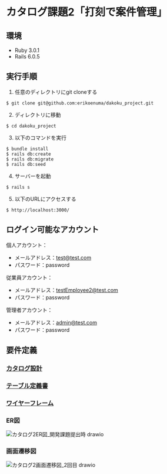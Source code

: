 # カタログ課題2「打刻で案件管理」

## 環境
* Ruby 3.0.1
* Rails 6.0.5

## 実行手順
1. 任意のディレクトリにgit cloneする
```
$ git clone git@github.com:erikoenuma/dakoku_project.git
```
2. ディレクトリに移動
```
$ cd dakoku_project
```
3. 以下のコマンドを実行
```
$ bundle install
$ rails db:create
$ rails db:migrate
$ rails db:seed
```
4. サーバーを起動
```
$ rails s
```
5. 以下のURLにアクセスする
```
$ http://localhost:3000/
```

## ログイン可能なアカウント
個人アカウント：
- メールアドレス：test@test.com
- パスワード：password

従業員アカウント：
- メールアドレス：testEmployee2@test.com
- パスワード：password

管理者アカウント：
- メールアドレス：admin@test.com
- パスワード：password

## 要件定義

### [カタログ設計](https://docs.google.com/spreadsheets/d/1X9biLodq88xI_kWUQlw4QINlmHMK2u5UvoU7gSW4pW8/edit?usp=sharing)
### [テーブル定義書](https://docs.google.com/spreadsheets/d/1X9biLodq88xI_kWUQlw4QINlmHMK2u5UvoU7gSW4pW8/edit?usp=sharing)
### [ワイヤーフレーム](https://viewer.diagrams.net/?tags=%7B%7D&highlight=0000ff&edit=_blank&layers=1&nav=1&title=%E3%82%AB%E3%82%BF%E3%83%AD%E3%82%B0%E8%AA%B2%E9%A1%8C2%E3%83%AF%E3%82%A4%E3%83%A4%E3%83%BC%E3%83%95%E3%83%AC%E3%83%BC%E3%83%A0.drawio#R7L1bd%2BO4lTb8a7RW%2BsJcxJHApeTDZCadN%2F11MjOd3MxS2aoqpV2WW3alq%2FLrPwA8A5sUJJEQJcHdSUsUTdF8Hmzs856R2y%2Ff%2FmO7fP38583T6nmG06dvM3I3w5hIxtR%2F9JHv%2BRGWYpIf%2BbRdP%2BXHUH3gr%2Bt%2Fr4qDaXH06%2Fpp9dY68X2zeX5fv7YPPm5eXlaP761jy%2B1283v7tI%2Bb5%2Fa3vi4%2FrZwDf31cPrtH%2F3f99P45PypwVh%2F%2F42r96XP5zYjL%2FJMvy%2FLk4i95%2B7x82vzeOETuZ%2BR2u9m856%2B%2BfLtdPeunVz6X%2FPceOj6tbmy7enn3%2BYU%2FfUSPX%2Fj%2FfRXv%2F%2B83%2BpfH5Ye%2FvHy8Ka7yr%2BXz1%2BIPLm72%2FXv5BH7%2FvH5f%2FfV1%2Bajf%2F65gnpHF5%2Fcvz%2BodUi8%2Frp%2BfbzfPm616%2F7J5USct3Dsrv2a1fV99axwq7vQ%2FVpsvq%2Fftd3VK8SmVROS%2FUxDnBiNaPMjfGziUNPncwECmBemWBfafqsvXj0e9KJ7QHk8Lu0%2Frns%2BEnEkyu2czIWaLxew%2Bm0lqXqjjd7O5%2B0TVM3hvP8S39%2B3m15X1GIEnu3xef3pRbx%2FVk12p4wv9RNeKrfPigy%2Frpyf9NQsIte3m68vTSv%2BBqb785uW9WG%2BYjoeadFFDGECNpCOBRhzQUjkjc5ZOHxeWDoMLQ4K0cUGCubgQCJcKrMGBEbtlz%2Brlaa6FeP2kG%2BB0Pjak6bz6tn7%2FpfhMv%2F67fp2kEhXv7741Prz73njz02q7Vn%2BhxjE%2F9qL%2B2l%2BKLzVvWtfSB%2BqLmXffm%2B%2Fsy3Xi%2Bbb5un1c7RbW78vtp9X77vNWT62tzWVHA3oGIF8e266el%2B%2Frf7U3RIgNxTf8tFmrv6wmH8ksoYAybnEq%2F9OLX2zuYfa1KLavVW0B5bXyx%2BNcy1C0%2BuMPZ60E9gAl6NU2sNB7wDzTL2we11RFHTKguaM2mMwHEgAYORgQT8FsYzXY%2Bi%2BBaz3KbLZQG6l6obbQ%2BUzw6T1Kwib4KD1k6Un0OCZs4k1Bj0PQIlZr934mHwwFlSJ3f82KnIKN2LAJgOQQbKMpctjDWIkKAyQWdmsMYlIqA8d0MJWBY3lqlQED0vme6F1unr8gM5kVL%2BZzLYmU0STupi9uhtpTqeQyyZCsfmzZg4AtI6jogTaMiGBzw7AV86Cg%2FZ%2F4hc1R9tPt1%2F%2F%2B%2Fo9Pj%2F%2F402f6F8i3dc9nc6T9NPdmY1%2FwuQNRW79sIjHD5AE94AfaBZuleDZ%2Bj0meibQB4%2FPq47uFBNaXVbCtXz79aD69Q%2Fo33n5dvT9%2B3rUV7GUK2L4AyYmDVKWrNqGiZCSoAMeajcvb5%2BWrfvm%2BXS9fPhmmP623q8f39UY%2FULUd6Fu3Aase%2FC7AdjzmXoJ5P3vUevBpwlyNCrtPnQ%2Byp96UBkkJu4Xl5uPHt9Wx2x%2F4mFwH3AzzZ03%2F9%2BUHBSROP2y2T6scMf7bV%2B0QX6D6ZesJVZ%2Bn6s9hrZMaz6znrEd1x6%2FLpye1zFqn0tZZNfHKg8UtzItLKvIUX1cfyf%2BMm8fN8%2FPy9U39%2Brx%2BuWhenn8q%2Fps%2FhQ%2Bbp%2B%2FOwS14Fx%2BWj79%2BMiJKf43mspJgZJ7dSqrlR%2BPYR%2FNT3ZW%2Bz9dvRml8VmhpMhApPnzEqP%2FePvvfRrr99OEPiCm4FU%2FS5osfrO9ISzFYHzQC0b0NJbDVxjpnhcDWqlx%2BY4qJ%2Bt4mdreODTnpu1UPVt3krQldEK2u6KctjffFeLQk6b%2F%2FpzHuv765hbk%2FfSsL4wiqb%2BXJvhV9cOu7hI5aD9VXM%2FO0bpUygSqW%2FqF69UPv7dZHTCgiTbUBpv7LPH9L7nNyYw0peqYzJVq1oprqf4HolVpnD5rFWlW6m83JcM8dFF338wd8R4aAZS8qYh2Y1gxsvuigYvEdSjd72fdbtBlrLk5l%2BS0p%2FC01nbBFJ32sSaf8Ptr39sEBoZMUYz0mpBCaE8VkZhh9svsg5jZ2f%2F1OnWOg%2B6u%2BSJ%2Fb5vYOmZi6%2BoTWX3pVimHWuiedTip1SXOZZDMlheeLH%2Fb8AwA5rLSoOWXudRAp6M1b9G6cwIsTZMcJnnciWjcQZftFyXbalu0LhRg9B9meNlYHSH5SnCBPK%2FzFab8%2B%2BHLUByHrUR%2FPbevy%2BE5H5OZfq%2B3HZxM50T6UmeM0bDtWPjL9z8x2rKhPuPmZOT6w%2FGfWdtv8vnqr7%2B9ID6QTlxXIdbBkFPBrVUlKgzu2Sudmw%2FlBUIsmigtAlHsajuLn5YfV86JaGfaXt%2FFNzY%2B50%2BW29GoO5LTkzHFacgBcyGc5mnuZUAfaWtCfl1u5H%2BcR8GTSCcpJKC0AwnMsHzRh03JCj7X4%2Bskcfdn9JOH%2BJFEP%2FX29fP5Z0aMky44cnPfNawl%2BvlTtjbcAfxhqtNn4tPq4%2FGqUB4jR42zQPKV%2BGzQZIgkVBJS6G7RS8PRFU%2BQgW26lP%2Brn%2F9PmbV08pQ%2Bb9%2FfNF2CvNYC2VnjBjS%2FfPumCieTD8m39mGxN5UKNNG4KXw1SWXpgLlGk%2BmgI12pPMYCwwVhhb01M%2F6OOq%2Ft9Wq%2FqawyZI%2BZsBpS4xIDyTRAbjRdu9LjkBY28CMILjuxqAkQzT16MptBTN1Rd8oJFXoThBXaSwCfACzfKXfLCte4iL0bhBXGS3Kn04wW2MwKH44VrJZa8yCIvAvHC0S8Y9eTFEBn7MC9ca7Pkhes8iLwYhRfUKUxizJMX2Wi8cA3MkheupRl5MYo9Ih1eTEC%2FyDp5QSIvwsiL1HFgTIAXcCmTeJiJvIJpMRPzIld9kZYp6rJMWndtlhh5sJwTwtkkhAC8nTJk7CGbat%2BGm0xarlmUAh0Axqv3gx%2BXa7S7pQCze6HzDed3ZRrn%2FJorAAEgEVTmGjTklrnGlIPI1VYA9gqKZgVg74kTqQC8IcyiX2ab6L4FgDcktS9lW3XD1f%2BBz1a4MYZYPdYWNtzZNTiwa4SUNQIqWzlO1hylskxkYQLBGlLmr%2BzdzUM6Zb7OtcZemh5B%2FxFQLneaG7UlYNLabgjfe7c5fHsovQ1TIZdMHUJkB5KLp26UIA1MLo9kgfMl10Q4o6xynpTLuIYakUQIaVeU700i5BCSIppgGZZHru8n8mhwHiEC8SgdiEeOF4Gm4Xk0fMe1yCO33whWPKJdvSwGk0zYdVKfQDIB3sfIqKEZRVA%2FozBJDlWSCHdYhGlQCknAOI4UGpxCsp9C7HAKUceIoywwhYZvDBYp5OKcZQnFo1CIYZG4sbXQLMIuizz6BU3DKTedeJlrwlc7SrPVcEhXngRceQ6yPjVyEVnLOcNHQ3bz4Z862QCn5u9vCvXaP67j3FK%2FsD6dqxOQ6SBCZ0XJ7UL3Y7FOU78oc%2FzvNRd2X6TdGqVxfj%2F7ZOOxFnSFSopMvaaL3KNCeLl%2BMfsEMu9N%2Ff%2FanJ2f8Xn9%2FPTj8vvm63t5nfJd7qwvvgxBzDyUXnDpyJ5JGSNVmrjhBAE0L80ygKnogMQu9bZg6x4yCaUeem%2BLGz9r5WXxebNd%2F1tT4nlWVvFYVT2%2Fr788L19Wf1wtn6xDi81TqYGAlUZlepB5sy0eSgpy7mm7ef1bGVPsqFJ61Tu1eYxsof5Vf%2B%2BtLhNjd7qKmuluG%2BV79a8%2Bfav48aKotVwb6FfLt%2FeiPnhYlroU61m4XsTbRavxehymgO4LpDZ0hRR7atUa%2Bx60SxUDV5Y1JwAK7EezRgn6Z7VBrl4G2%2F6OZEK9WPeiAkJoPyoUV6tR2P9yy2cl11%2BW72qxq8f1NoaiXLU2b3FOzOYL0wOf67YHIs9CY1ApdOTc0Jz7ZhHkmBbduzjocbkQHCyzoe28x7ZOF6kXiHqVltbkSioHpZ7P5YJQDzInPQwGdSOd7SEiMUciJoGSFi9UJiJYJgLEvDVNSitiRjKGISMFepycv5R8enj68tM%2FH1ZvL7%2B9%2FPTzX%2F653Pz2eoMzIPmlKEMoqw8EL17oHrT5Rw%2F1OZGVgVjJyhqSyxeRGCjSj7waiVecQby6TJO4bAoSvXkX4M373ubRLudeGf8ewbkHZCd7hCSjRPOTaP49z3aJnD4KHCDB7MsFcep1OJLToiRF6WjiwZDutiiNm2svS2Tf%2BOzb1713DBs9LhdkP3WtB2U7afaJmU6Hjq6U8Pzz9vEdwT%2BfywXhn5tyzxT%2FHmaLu5m8z9s52%2B69yMMwPPR26V2AHEQdbcX0hixnCwpNoaloGikZipLejr2zEo0djj2gGgnwMputen4XORiKg95uvPMXixjoqRh5NRKvvN14F2AEpx4VctGNd15uvLJObqcbj3fT90g3HtSja3f%2BeZRofhJNeDNip8jpocAhEsy6XBA3HpQDsNuNF9k3Pvv2duMdwUaPywUxX91MUaZx0Jl63Mw9eoielNNR0d%2BjdzgVfS4XhIpufINEN94JyefvxrsAOdjRBb5046HKjZdBbjx73GKHC7A5WS7SOBCN%2FV1%2F5yRDO1x%2FgHkcXX%2Bn56C%2F6%2B%2FsRSkGxmZEXo3EK3%2FX3%2Fkbzqh7z4yevvPw9CGg0URgVx%2BCst5tV99tlGCHSbByjUZXn3H1dbQ12eHqi%2Bwbn33X6OqDM6Zixt4J%2BXdV%2Fj3XNkW0TtlDMWfvlEy8KmefG%2B5tOex4zNmbAiWvynEHZSC4jjv1ghn5qHbt%2BUzEJKtgZLwqD17UAIPx6po8eBiowQWEXNmWSm29ugcBM%2BekummVzcq6EWcX%2BxrkHJchp5iyztKE2B0%2FBTCWqSpTbRVhjzXLD2GoKNbtPlY2%2FdR72Z1WtzTeYla2G48wFzBTZzLFFDD2caOWzoXUwK8%2BdSNDx7fwzTeM0zfwbUxdo%2Bkw0LttUmWGgMmmGFIcRhuMjnBHfcm96VmUacgXrpkUke7TLoXdXR2ngEEeGmgom%2BDBuK0XekkvjEms9%2Bu53qBHFtvNQaDnJ8ZvWDmvsFrLzAWYEUCIj4evx3CYkwwpltSSe7hqaXq6GcXVdF27o2VqloOxyBflJO95NUB0Ub6oemmRsruWMPuiNEeM9qvnf1%2FvRGOJHdQzF3VCAdTHWyNk%2BNElFz7RuBIrO0caV2dOZIIKIsJiIMqoxSzfkSmIEuda0rrWyPNSEMGnUdQmOsQY0ZQl3BqLg1PpypigM9MRgdIE9tlFrgdBbi8qED4ZFj7Iq3USU3iqqDF7VDyIWtixDARyUsWR7w1tLPMBLejEd8ShFmh76ds7XcrRTbEfJ1LIIUWgtTyen4JDeo5Sb7LZXBg7agGFSqN7oimjU2Srq4Jkp17ucB9%2Fa7ZY7pGSueWdmi2W6ZW9QKUxnY8Lo0aOSyMAgJKtUtajdstr0pAo5cYgyv7Y86ottnRvQ2G9%2Bfp9%2BWX5tJzRdPVt%2BeX1eZU8br6cqcw5hODjMLPy8TRFzr79sI%2BkZmfzdN%2BdKKevYaSUmp1RPu3HggxQR%2Fbuin4kC6CsnVwy3JWSIXV4wWedllvEvJWcnfrsSYExzzwcgidxmmfMeligvh7YZ55BqplrHDuxpCt2gzs%2BSASl5oZ1UWWAJmYDEr3goJzY7QUvz5yIF5zZYZgMWbzy9YEz21zMbBtwbA842Aozenlae6y9awDJRUHNPgyOb%2FPYM87TrDqRK8cBfgqpRRgckBY9OXslmjhacwYlmgRd0UB3nWgA7wmrnRIDmb%2BBUYVCKBHV41A9%2FVoFPFsBMRzBg4htNVQAS4fisE8ZUkz9p8JPQx%2Bdrs9YeiAe1ILGQPXzxS0r6jrnApsOQGXvPoPv47Lac1kBiIddVmCLlZ1T5iPOO3AmCadp9YMsHYVQwFIMjLvHOM9zE6e9D51L6KGjsFoLWNkHzi%2B3unj09JaJa7F%2FLfIDaBE0ARJ31YPtO9U%2BMqGXCVSwhHYzgRFyeqkMFYwZrWsxLzPP3Xmk0SPQ7MMj1Honsv6xUIa3AdBL2xP5ORLm6daN4b6HN4WIOAaryFzL33F6X3FE3CkHRAhqDRRW1sXCsH1D4pXc2BkSr86cSEjcLQw7OCbu1oWFDorjWPqwb5r7BILixK%2Fhxs5YaQyK7wP8JILiBNaqd02nC%2Bj%2BsKgxABJ10tuEgjYE8i7HoM1gif52meDpoza0Q1nfe1jfpS1GwPEfeDFSqBYwhnrGW4wnj%2FVQ7CBuZhVe%2BFrLCD6955%2FGOFuIRQZjHXiZxSBPeCLYOfdcQkQIG9ehkMkZ4zrjSwFOJyAF4AS1GMrZA1icVTjWUTrsbuVhozf04jLRKOuNmU0idYJCvoOukRJRYvbjnR6Ad9C2gVXg4XIWmWuYwDpK4HXFXDcAOalJOMSjJnZx1jQetWt%2FRxF2sG5gt%2FaGIQ4staCsyoeI7b7Y%2Bpn1gbGFA4g75q21BaetQ6MH%2FEC74G9m%2B7QfPpM8E4D7rIkZ1pdV8K9fPv2Yj4RBBq5fV%2B%2BPn70YMAqyTh4AiKyoDrawJaNhCxhrNpLVrOTtupzc87Terh7f1xsNwdvmq757G%2BIKql0Q7wHMcEtzB9P9cW2BmoJbrYtn8TVH5pbc2K4fiyWbjx%2FfVuMkgjAPS%2FAkeXw3wq5hnkIDeMwAG85%2BXnukfJUpXjdpkqZi1szzQimZ7Zvn1fncdydmlUSYSLrVjUAkwc5ADGbtjd4pVzaXUnuXHTvjirvW4I%2BbT5uJKlZGPhc3hYZYzZkA4KzaFJzMv807uhK48xzAfm600dUvQG7u8WlXdmZu1747kgAXLt4ZY0nZISwQ5h25j0c0%2FjzK19CjAZOBoGCIJbQNBoLaDKgVmUBqjj0BYUAwOppoEhNgqhqr5k%2F8wYZHnMOj5wmxnz0XGZxTGPrpd%2FTG2iXsjnrolnnxkel%2FXFmU%2FzhSUn3CzY8lzYaSWgzQOxAHNqoutMZLAuWurj51FaIAB4%2BhUlCauUgJwEYIGzWFGsJOwqJyGrdPwZ7KXLXYeVoH2FPanCpLaMpSFxnSnCpZMBFzKpNJI1YmM2tDOtywErY3LLxlBXTjnbpYHFAMorQNrczsVX5yIyvraBJ2zNA8Z2BwtL9scS928AIyxoIO4MFZp%2FJ%2FqZYYTVGSoU5QUIagWEJ4w6Crae6lmGU0TZNMdDZSQHwSxnEGVX1lOl6XyzlxO1u4cu5yjDGd5CMa7S5Sa3wuYnyf5TKeZZa5Ov%2FUVZARLTPKs37YxARS3AVgeLiDhc5BjGX1dsLtJ51l09hPBHaf9iSMYiSc0NAUzGLRUWtzjMoc24n0ww4NmiZhZZJHR7vYTwQULLv7iZRnTsQjg50MscMHTWvD0b5W4EHTWEC6auwo0hQ5dguj009TxQJwVh%2B5q0zR7TLZbiMQKeBxqmH7jUiost5npOYx%2BvLU6rBx6ohVCeiGgZseSECVbo493WHBTEO%2BTjdxW9q5mCDmYW1V6VoD%2FpNlL20JiuzkfUcklDU2rN86LtMd%2B6YzIhHiRRX7CsQLuDlULJjeY8E7JYbKlIG6GoetmCYpXAsvbk34Q%2BjmJ3rJl62G9EdEv9aop5oBUS0%2BqvsiHBgjULxyNK2YpB02rtK4ssYLM%2FxKK2PC9IW7hQbNY11spQ2p6gXXSrUmE9PSQkcG3d8ytVpKiuivSJuD5hEmlHEdL%2BqaaV9m78n7chtKG2pjvg2Vgbwq%2BW9%2BrubcdAbVsxQkbtCB1dW3xZmKQ0JbtfE9lfuGINhMt0xAXaB9W2bNtJoUNk7Oz5HFi4Zo8bP7XbFjPlqwojOYli3q11nh%2BxMPmnzOdyl97cYwAbieyfgRpsGUMOIPuFOu4xj6Tk2EROvX%2BV3cQWJa%2FVnCFL7ashjdqH%2FgP0ktFB0vUYJdlk9kx5%2BUyvxP6vy7jrMbnO%2FzNwyjJN9vuUNJ4KHlOOD7sWE9SRgVcycPdAJhVILgMdKdWnsMkTYh5cyGFAiR4qAhUgKNEbYhiSFSUGjsDJFWZ04kRKqEq8XAw0OkBDHnWoFDpASa%2FxlDpC2RI22Rc%2FIQKQHnie6zh5yn3nUizw9EgQkERAmGLOirC4gKR4iePiBK8PBG8DQl7mSNJZw5TnuIF9V2HogXrrFU%2BxcufFmePkhKwLHMHk6huPb2XXs%2B4IeNhBJoNnOMhO4HrHRC3BQo2QscB%2B0Y7zqg2%2FXSJTM5vWSGLBrHvR7l8NFyGIA6sBwuW803oLYCEpe%2B3ACnfeDlRmBFaGcoKS7AoxcgAH7oBegqQteSuimYM%2FoCZWDBbugFOX4DuLhWd6xVnHlyI7DTAJyx65PidfFLl2dQz7rQSxdKw5QaEt2XQujsNu3H43pTreZRTTZqe17rEyYAaH8SlNCxOp0TcBayTz7l5S9RcGhY6CUKx8ssMCYe3DyzlQniHnjnBOYk11nJF7%2F0GJAaE3jhgdOQjTE5J8XCm2fRzhxgBfqAH3r1wU6GeWp641UakslM0AUEmfY%2FzOPMpv3BB7bd9PTCF463WNUiNtjlPBj1DevXNxtX9ShX5schgfqkGLrnBkDUZ4%2Fmp80iSwy3x%2FrQ3aBWbcYMNX7avK2LoTXb%2FPEu1N%2FyZFL%2BdvNnDF6Ae4IEFWaAGOWxEYgB997UzTMbm0IkxmjEkIC%2BNglieLSpvjw1LTt9uhIwFvS%2Ff%2F4xbsRDeBBPn3QkPMawnaRCg8pyJlr1uJDSZcrbO2GRBtg5ykSh8y1Kfb7I678ejDbDdX3qPMzEnYnWZkBgchBMFLRTCYH6SdmoxPIMUGLsLs8oz5xIeQYj0iJhRmsO7lugwSi1rybdq41dogF02oklGm3JI2zJk0p4GwkqeMCWPB6byPDAXXBxBgR%2BSqrxbe0Owy7641VnSFfrYsb%2FoTP%2B81hQNpuzRhFANhPIBPevMeV%2Fu3lfFlbyQMxgKbeYIWHlEglRDW0KIhloCnlAYiryXujqPuP2EDtOELTyw%2BYjU7DKIF%2FTC2gDMHu5xKZw78FkKDOdyjE%2FaSbkcEMYhgAb2XXfTbWuZVnLwEsZQ8k5sY3NXuhiqZatNTVPZBICGLIdRgQXSu3Jq%2FdMPaWOZdAIbi%2B4hIqE4ymCC0%2ByiSv32JULi%2BbA4EIZP3Hl7rdymTe4lCfloIgmvlgko2lZQBlJXL57L19iByxEOoHVC5anxNW75%2Bp17aNpgOu6xVI5I%2FM0b593N5P3SP1h8zJN4EocIENgjqi9mmFFC%2BHQZhJQ36IHjrVA5%2Fn7CPqxoHfYxuFBd21jAzJpgC4j6MOADov2E4DukW2w3zhQa0ZhToT%2FLf5GNNADFZRWD6oOYKuHCvgTKbRhYpkmY%2BUjULC%2BxPUkevSKrMMNecCwDCHWg3LTRplhFYlwesQOv2DPapI1EwziC5zwQILONqdA1UPaIWYPmh1aSdYhnqMkwHPsiOAFzRuh1DUwu%2FTSkz9GnvLJPsaOwTS4bOlPTOJUc4obLsMiRggNtnng3j3aCl%2Fcc%2F2Pa7pVxwdBDSnUGrNy2%2Fh1hCvLwHIg%2BMYPVU4bI4RZgtC0MYJiUIWCPcJGfdGaNU%2FTqUpSIEt7uIUXVrPmYiKKNYMKFF3F2onMD6ZYRzXaIUdHbD%2BwFs1c9Q%2Bn56RFMzEFmeV68tXfMs2nCCrR03iKUYc%2BUIdmsFssrH7GIB162GSvaWPUr0NPA6OoQ4%2BrQ09DkHaMzNzlR40E2FOty2TCSdeCR2lHYVjwYAXz86vvlNWRD7v4ANiAHcna4UngUSB4kvpYThEUZCBTKJGlHPBG1EUt5YjhOL5sN55TqJKlHHCE2MDEKllQbuyskq3OnEiVLN%2Flddm3UJZLQOE7Qa0s5ZClFWtlmyIIynOYQrks5ZAF5mwowyN1wcWxnEr%2FYEbY%2BljKY33saetjOcMuOSZTIsthyyyWyO4BcCb8ra6wJbJZR3kO1xMrc3SBDvZngm7xFSMCywCxLgRcmQNFzSpRPzyyoiOg2ih1FkfGIy593bIUgJfDTnLQSETjxctFx%2FTyCO9xq5enoFgODi%2Bc7XU18C63j8VF2UBaFuIi4TStflAbd8ahQcLBYe8Ii0TYD4Y9dZsyM8SngHVHyCNifSjWOCv9cvVUTJZOAWp47EWE%2BvBlLVMb6qxENQjQTw9PX37658Pq7eW3l59%2B%2Fss%2Fl5vfXm88XPcniV%2FdZIIkZR5d8cCI%2B7TGi1yBTwvvflp7BDrKwMZNmqSpmDWjGygls32jG51PvRmO6CPBREIMN5nkiajVnrTNgmri4b6RBswT2rwsauvRCFvXHS7gAD501xr6cfNp4%2FBpGo5JI42Lm0KDLG%2FehzFzV%2FpYGbwgNh05k6TMmcSzRVoGh2idPDlN7IaAixCeEFYn5VitcgG8spB4dUyFuDepOFyHAuYmA0c2ZmJeK5RKw7A3VgA%2BhEmCAyIIBfCOQzBEsshZFUxAKtUNoFNljFX%2BpCDYQx6EYefXHlQfUIBrVzoNgQSVMhG8y7NDuDtoXak9CQJAoWOBApn6eRIEqp9z8eQfnHqlc4eAImikTXAQICP8gM1rv3KAwbq3NmXbUDKM9toGDNjJukAbIj0Btqag7MZL1Eaa%2BJaFI4MaCSxVWmfDAZ6StpwE5uOoXSoZKdkAtuKGblkzublTGekLQmSEQrO%2FxppBBWMA7FXqgtNcNJNNtCeStOoupA%2FQNCjOsE%2FaZH3tWHS29xc94AfaxQCrNq7xe0zyTADrzC6ha4%2F9QwaxX1fvj5%2B9SDACuBQfAC5owg8wBx12uXh0KCjnOL5v18uXT2bBPa23q8ciue1t81Xfug12BdousPeAaLh12s90%2F%2BhCC1AoggTqQPmhYx222ApsWBzZfPz4thrFhwqOCTZzYoWZFyz5TE5Ve5rsRoCoPRGaS2gge1aZSGF8sp0zgSPWh%2BeLZb37ApfQvjBWdVGHNQXt%2BtSkcaPKnPrPu%2BO07iAOB5FI3Olw4ALK0QvucUDlt00uIoyqWG%2Br9sSlZ%2BCYMELQJmQT1CRPkDJFuaxvvNZqRpRJG0u160AeNxpyi1E3sZv8V1vJ2C8vmpWM%2FWdOJM2gvlBlBSFs59l45xYQO7kn487FRk4oQKjDZx8rGKsthDpbCAe3kKAaDoIrWtS%2BIfMqeDoT1NS4mK4S7k4yPIAXXNjokkBm1GEAgZwf44UMwIFSRoeQc02BOdXxg2rF5mWM%2BiPTG1C3B%2BSaC%2Fmq1prHg%2Fvrc6AVt1I9dISBmbPvdasSrZWw4kLqKovM%2FTKUpjcGL%2BB6VPc60d9uOqGIFL5Vpe5oBYjqgjwdt83v4q48J2u8UH%2BOMBYe1haejusXL9AN0olr0J8kF0XrlbksFS34T0qJ%2BUM6%2F5rjotDVn47TX5cfvr59Xv%2B6ns9ouvq2%2FPL6vEoeN1%2FcL%2F3vn3%2BcEf0rn9%2FfX9%2FMywf1b%2Bt3HqCm6u7dC32j%2BdxI9RQEboiQgf6wEtNfV%2Bvtetdf1ntDXB%2FPZZrum0X0yfrSDCIQM7WclQadmpPn5ojRtUvl8uxE4qk8PsJWxwVzN0US1NmPwDFsMQN9UJgzkiVZyGIDGGqwpJdr%2BaRFg7GRF3xXxfa1h3hMP1xqN2yQpYu8GQkAF%2FJYgR0kzi6yM2Akp%2BZ2DOXsoImH4zFgJsUAK3JH6gRnp0%2BdQFBR9nk%2Fdcr6QxqTeOpQLCt2jD0M7%2FQAvMOqskBpPE5zJ4%2ByphYUVWksWd286LxXIUI4s4uYOejiD7303EqDFhaNRlLoYsAgKQAGT7AvGqSyEkYABEr%2Fj7LwMKAx81x1YQWgnGqZMVILQ7YnHeO0tJJ3xZTRiA5hCWkIPUnkua%2BTFOGCRf%2BUmcavi4XOoNFuM3O%2Bvo4wUaJpN8obISYtASYA5QSEh017QhIobrRBGSAmbYrQy0B0EUzmbHZwYDpNpKSzdnCaZ7OwwelS7uwOTpdnTiQ4zYhiY6dSi2lm0c03Ts1E%2F3UD18AjGUPWu3b0XsAQUAITNHiNwcilG6BhOgapETShPjGGZnfJMet%2BFuBUwNWKLhFG01gwgXS8PAb4vvygEMDph832aZU%2FPv7b143%2BCNUvW3dffa4Ds6x1UuPP6TnrUd3z6%2FLpaf3yqXUqbZ1VE7A8WNzCvLikYmTxdfWR%2FM%2B4edw8Py9f39Svz%2BuXi%2Bbl26HZ9w%2Bbp%2B%2FOwS14Fx8qEuqv0ZSbK8rNs1tJdfChceyj%2BanuSt%2Fn6zezOT4rvLR4IFJ8%2BIhR%2F7199r%2BNdPvpwx%2BQns6mmJI2X%2FxgfUdaLs36oFmk7m3ULZuNzqq3hfzGFBf1vU3sbvMewiZZYiG0Uj7puzVDNHSMnxnZewelzffd%2F9MY9%2B8AXyUz1bfyZN%2BKPrj1XUJHrYfqq2t%2FUO0O%2BkP16ofe262PpPkQ9Rsk9H%2BZ52%2FJfU4uTTYEPNP8T9DbL9cZMNJsyCIz%2FbDLrIrBnjsouu7nD%2FiODAHLXlTEOo9BM7D5ooOKxXe8vS5f9v0WHXY1F6ey%2FJYU%2FpaaTtiikz7WpFN%2BH53ZPbtIMdZjQnoEJ1FMZsUozhPdBzG3sfvrd%2BocA91f9UX63Da3d8jE1NUntP7Sq1J0ik1PhpxUkJIm84vJDD%2Fs%2BQcAolUpRnPK3OsgUjCWtxjbOIEXJ8iOEzzvRLRuYKe4Hm%2FnixLYSwLTtgRWZuqCnoMEThuEB%2FlMihPkaUW0OO3XD7HC9EHIbNPHc6O2PL7TnbFR5v7HZ%2BOj1U6MmeM86ui7099fB%2BrI08yc%2Bn31Vt%2FfkWXBPLFaZmIOuJ8yKLSE5Hjpg1XqGjgOyEEmZg22cpQQbnuWsjbCDHk6GMdKH8TEoybvYtMHa27H9MEdNIF7gNp%2BmquJG%2FQHkBhy04IHihtsPvxTLTz1O2ahNBdso36JmeqgO%2FtTu%2BSNm1IeYZ%2BmflGKomRpjjwu0nZ2Nc7fwSnReMYFCyGpYzQBd40%2FKliX6xdjfSLz3ph0a3N2fsbn9fPTj8vvSj6V1ynfWd3UAMIdKogGqU6AxOtISkZVd9KsUECiamXa5Gsm9uareltQdi9xA5QsdO5KGteftea3%2BLzZrv%2BtafE8K4tFrOKR39dfnpcvqz%2Bulk%2FWoYXWQ%2FND75vXcjfKNYnU2HXv75svxZtt8UxSkHdP283r38qYuK18Fgi%2FatFuHiNbqH8VBrd6M2F3Wu1mWpku36t%2F9elbxZEXRa%2Fl2sC%2FWr69F9rnsEz13jqFN%2Fs8mDVeBBXqfOVUv3SHvkuWqQfyvl4%2B%2F6yYXOpAjW0N2oSUfHrRZ9e8AGiwH9UaRs5ntf%2BtXgZTmI5mg38dRktV4vtRobhajcL%2Bl1s%2BK%2Fn%2BsnxXC149rrdRtCWKQW1pcWfKO83uvOgWaJFqQ1Htm8WLFlfQsNTzuFwQ6kHtchydLlIvEPUwdZuNI0yHpZ7H5YJQD06q3Wkw4Idud1Ik5kjEJBkCiEmGJabH5YIQs8N54RLz1rgzurodRjKOREYq3RYxCO%2BZB76LjB6XC0JGYBZLNG3P1bTtnp3XZenS%2FX0ovsyCZ8Xu6vMQpZoXKap1e7yF20eBAyxc%2B3JBpFjn7BTJ2jM38mlRebcjUVYfCOcjtxQq8nJoXu5rDh%2FDU4%2FLheApc71%2FNDXCUOgMzWh6nIB%2F3jbxMfzzuFwQ%2FrllGyytCrCLdn39PdYjD0fiobcJfAwPPS4XhIeuR7qjL0Mzwb2rT0Ck5EiU9DaEj6Gkx%2BVCUJJD5kqm%2B4dq9dC0GS27iVxkB0KXRfunl1HsVNVXrbKbpdQhS%2BqrwUa7Gy7zss%2FyPTRW9HKzhxhKqOzMHoIQDFt1nLlaC4RgplsbC1x0Go6LdUcHSdqXM0aq2uGmrB5rFsz%2FiV%2FYHGU%2F3X797%2B%2F%2F%2BPT4jz99pn%2B5wQiCPUrkvebQIGdSAdDvBmptMd5qhjqEWjOGFaytXtXY9Crvmvc8DcE83TZRKcF2myg2hRlfWPjJdeMdmd91qv3qq9Z57Zy1wFbmx%2BGDrn3KJZ679NRnj%2BanTSgr0b%2Bd2E8tfDMX36qKw7Dkp83busimLCyHhfpbnozNMBToQEc%2BJoDscABwNFrtBtR%2F9JCNPCLf506dJPJQzLs9l%2BAcRmINpnJTmfCG7iWsQhwBZEGH1bmBzpkAYLutpokN5kOMJdQyUQXQFJ8QaHnYDbMGfNzR%2B3C090HLvay5qHavqbCeCAF1z8qbddwWm13RowNplSd%2FoZbVvZmtMyfFzjgvh%2BkI0%2B9xbganXI3oZAQlXHR6KwQBtjoSVnRCwei4lvcBmWc0QfuBHHYpS8iI9VimZ7dhMqw2zO7SwinsnVC%2F4cvEAkmaZKgDixvEoNF2IBhiPDD85uOarU1Uo51k3Oy6ELdn%2FHCgRh8N5MG7oGrePA7VZm6s5h21mpelid1PoszLaw15li5XeU%2FzgUEreX36a8d055OmO1fN8PfKbAVphUZLbpaQe8Q02J%2FTRqf9KnWF60TUhTupMqau%2BHGCHcIJMLekjxMHpKrYlwuRqiIhZxFIvpjKF5Z83yym7MoBPYaMHpcLQEaS4rijXs6O%2Br1NpF0bLB2rERhJXTuy7uAYJdlBRKjX6vHbaB%2Fyh2R8WpcLIrncAnGsm2jiqKaNz699d8pj%2BOZxuaP4djluE5LKxgONbpMAbhN4krcA0vQIJ2AJ7wFTXg5ynhAEBD2iqjclVa9Yv%2Fvu8F3MwmPlA5Hu3F7xEB0p4%2B3Q1RLeUwPckxy7dmSPy4XQAMveuHuwMHpUwrLwm0WZXVXdx7DS43LDsnL94zP7%2Bq%2F02%2FZP%2F%2FjTX%2F72j%2FS%2FtvTPN5RBIVS3RaQJmOoprnnktJEv5E4viFyeEJcr4%2BOiuNzxdAAuR5XxXFXG720ieWiQZDwN0vXeRAfh0cLMfwDBLn2uD%2FkD1EP7ckGEl5ssEB2Eofi1r%2BJ3DN88LhdE8XNFGioGPUpWvpiXL9L6RWRjIDZ6q25nxcaOp%2BOmuNz%2B9X8as0TVi7n2VtvsGziTPWDm%2BnL7WFyUpSCP9k9kJ1lqV%2BMhAdXWp1D%2B%2Bnjak1uKchJwz7tMIRMkobQzOZ4JF2cZtsaaIKgYhc%2FE7Wz%2BMLs3Y5KKYdEM6jp3sZnViLXbX4h2BIakvqPQRkMOQy7yfH5z1ngh9ULVnduE8RDdQt4frF08urll9YJrz9HcODnVatcJZe5vGQ9RlZEv6%2BnRCBPKeCagX8orQ2nZffO%2B7OiQ1rOnWx0dqsaceDZ3i6KOp19RjXGRjR0yp90SQXUPh6Z1jsIyF3KrO4HwYoK5KMpDNL8yzRwlkeqT83NkQ%2FmtWMT0jM%2BFCXurp7DIA%2BHUzD2XhnKgI9R8pMfCmi9amGlxSrme51veg%2Fb9O9%2BF0vTGwAhcj%2BqedML07RRmnQB3qhbSnblTU8iiaz3zu7iD1jMzvUCxu2jRjfoH%2FpN0ysDCSABZPpEdf1Iq8z%2Bp8%2B9ql3oXfVjUkbJkZ16Wg4uyacu86tUCwKXYv%2Fn6ffll%2BbSc0XT1bfnl9XmVPCqDIS75I5d8CmgZoRc8lA3vzOOtSSG0rC%2B7v1yFtgF0xqMEEtWBdQyPwXZ7afx21WOO3%2F8Wfx8a6GlKLBNkKdsIM%2BBxUqgyDst0tPnEhABJMkDjDKcevNjGcnl%2BZ86pNsjqt9rCuNClcqlc7pRTlKcNVuA%2BiTkIN4jLjZS7LcaJDLrSgLHV5U5aNqafl93nizb02LChBHiwZYl7tyyrXdI91%2F%2B4xnV1fADIMEplq9qft9Ej1EWvLIEJBB40Soob%2FXNezh12J1lcEEJ6tHSKO%2BeGTwAhr3ZF09Q3pqttSkITxtLqB1tbLiBWkdqasQgKPVAN170U091LcZAnJ1DCrV1IbUPuLkRAf%2BB43TIIAZoQnYXK5zbuUtSchsoH%2B1gH6esUFcXxFEWXUbTsJdPkU0aSLKjPHpwRHXXFQlds9yOydMUMGKIRVhOhkNv%2BqnRFxBOcdeqKE0AIck9fdBu%2BCWuYvFfDZHIKGiY0xPr0GmaWOS5FTty1FVzDpJA6ZD%2BuXRLOXQ9DPLOUJ1SkXWxTHwP%2BWMiTLtOxdEkK7v1u8r%2BHVjhNUWRreAPAKlFCm31fpYUqclHFkicl%2BkFkCIXUAhuh1cvTfLs1mXLFk2%2BA1R2j0I9x9W39%2FkvxmX79d%2F06SSUq3t99a3x4973x5qfVdq3%2BRlOya469qL%2F3l%2BJLzZvWtfSB%2BmLm3ffmO%2Ftynfi%2Bbb5uH1c%2BcuS9zMDfeebq6dOqlzE7hl6Ux7ar5%2BX7%2Bl%2Br1g33pPL9pGsAakLqFrVWRS%2Bi1BIZ%2Bd9f%2FGbNLvdiwr0YkdbF8kfkXGyoXEAKjixvx4FlVtof8zp%2BP3kZNFiAD6P%2BrUWeONRHoUHfPhvLFN0EwySNNmhAh9JnSb%2BGgQTxTc85oKrflwmHDeYeMfPTRsZiygDAYECKYkDdozjsooQ6wjuZUtOUotM1Kln%2FIoRwh9Ovx8PdNZF%2BXa236x25URe3BEnqNhoLvASBkdwmQWlh%2FDrGcSdw3ZcndwIJVAhK3ZRn2rnT012mvF9lgrhRjbMLxI3xfbmXXiJBjUbURpYBk1gQqAPt3xbaF1nIB1y5fhtuXW3QiL6s48uX0fT0MhruiKEQyqc36LHgREttEZ3wIwhigACBBTGHvaJq011UMyQuuVZt%2BMJEJNMkbf4QS0ZzCViq4ABgNFpmBYVmd9sonySUgKlwM7pToGlf6PiB56xsZ%2FTNfnkm1RyXqp2QemvO16qzMM7A8fJMJhqHUJxwQ3IpoOuQDCdlLlgY%2BZkB6o6NS4w%2BgKJnd%2FShPHMi0QcssUvD6ib3DT9gKM5M7eDx2PGHLMYfdsgehlyYqhj%2FyYIOGTwm5YDdaHgkLzgMgZWF7eQ24lScPvYAjnyPHpU9bXQXXFYGdU7nUhFwkUy00Y5YxsDeywRPgKGboS0zcD6406d%2BmvvvZD0xanW6S5swdxcH0R5PaLsBY3ZSx%2Bcgj1oCjxow4FFYVyc4I9xjwgN%2BKHKYYyBqfzEr%2FKgQtGKYgmPEQSbczuRDdx%2FniP7%2BMpcCXpuwMhcYMC7OXuaKbJIyFxwg%2FmCiSvdxOe2LMfbDmIaF2HWA0vwpnHBJjRC%2FBbUaQIEMvcKgCpqHuLYGsPwhdAOvLdjwh3XR9vKyTWz0gB9oF%2BxWBWTj95jkmQBWlF0o%2BaZgX798%2BjHvWowMTL%2Bu3h8%2FeyE%2FCqKAow5CNIMQHWv4Jt1rSvp2XfaWhiakWQhXSO1CeA9chluRO%2FjtH1xvAQo1KSgnD7Vcc%2FmhI8M%2FN6VkL9sNWyzZfPz4thonSgMORd85ZyYK%2FX4RIT0dFYHtE9cnhNPcQl1IZZuyagtA3VM5zsx8gZQrSk6vXA3d0eX0TxoyFKfwpCGXTDQUhzMUIYyDKrMM6rptI3uSjLObLEMJ4XXCXlvJmELxOiuf1Y4aQ2paHKdFH9h5ds3F6zeZ4AnhFpZAyTpJSSJCJo0x7NH2IiaNgdJjZ9JYdeZEksZuCOV90uXg8vUb3Wqh58KhS9kZ2Ks6ppI1JRLrRezkpewM%2BxQwA9vM8BBecA7ZTUZ79Y0plLIzAuWFCj3WYXFXzDCaB3Xxn33O0Q3rX%2F04HTH3aPPhn6tHvXmYh95UOYCqeOtTIC5uCnat06wEpd0XaTuvGufvYGbWeMwFl7tm3gL8eNTDb9cvRidBM2g27ePn9fPTj8vvm6%2Fv5XXKdzkriy9D0I4z7KTZPUkLuYkHEVhEVI3h%2Bmr9OSZJBjSQQ2J%2Fxqq3BWn3ElseHps4FfmUU5FZ1VV6r0m4XdSytecBd0C497CtC3VpsXFSqB8bxCFsQOV4FV8qFFfrnAzqcbkAk0EZ2KNwkJYZkY5D0%2FGbxZ0Wn4C2u8fQ0%2BNyQegJ15j4dguIHByJg5hBzXzJsBz0uFyAUd4IQ2nceVsRYeYc3s%2Bk65CI1BuJeiSDxB8elnoelwsh%2FrIo0oLxipXukYsSaR3bKuA4j0bruRqt39tE8rFhRTeFj7NhD2xIGqWaFymqdTuA7dpDgUNsV%2BtyQaSYq5j5dN6MXBuaa3sbpkdwz%2BNyQbgH%2Bep8mg6aIePSRDKlmZEe6RmInv426xH09LhcEJvVpSfTKk%2Balv8fWReGdf7m6hGs87hcEHPV7e0TeTUSr%2FzN1XOSZvDT4dE6PXvrtKwW8rFOeTdjj7NOOdx8uG2duo2NohDzIkW5TIewTnsocIh1al0uiNByS2mNdYqjeRqYbHubp0eQz%2BNyQcgHJVP6mKdclz%2FFcFY4VvpbpUew0uNyIaxS4iabkGiVnoJ1%2FlbpEazzuFwQqzRKs2C88rdKz0madfDK7YkZrdIzs0oRceVgeLMUaunvmKW3UYodxorMv%2FzgCszSzHWBGLOURLM0MNmu0CzNoPZiprZTD6BR1mg2E273jUi9kah3Vbanm0lOo%2B15CtZdle0Z62KC8eqqbE8o%2FWjnoJ1YLN9TcoyJTIhsFMtbUxQJoqefosgEVK%2BXl9HPDfASyimLwPcAjzIFbNoAnk4SeHgYpA08Nw%2F17XX50mIA%2F%2B3r5j13DOmnOVcfbj99WP5BKz%2FqtfWfH8yTTTW0Nx%2BXX9bP3%2FNf%2BbJ52bzlvKk%2BfzNo6E%2FT12%2F5cd2L5aboUzA3t6GoYD4qb0O9%2BpT%2FlxlQFAc%2F%2F3nztHrWB%2B7N0e1GnVm9Kx8SM49JHbnTr3XHQNOojOkG1DvORdW5JV8OugyuL5NDUX2i%2Fk8Bgplujsl0H3qmJDJmC4UK0wOVirf6U2FO1scWc%2F2W1xfNMasuWq5cfUBfsrV69UGzfvVxs4Lr08BVrD82C0mfUa1k80u0Olafqu%2BgXNH603pN60%2FLY%2FW61kfLlW2uVq3t6mrF%2Btaftld469Yazzhfxz4oVh9VANaLnenlXp3JdDJkeZnv9XFilkD5Qb7Y68vzxmfFqq9%2Fs%2FGZWvvV8U%2BNO7AJZt5WLGsebHO%2FOM9ZJLzQpx7y1V6uqIsV%2FQPIesKZ3aeSVJK8qecFbcBrxAHg%2F72acWsjIUtSF1lCcblHB8IWcnlFTX1UTZ1PQmGDUnCipj6qpj4N4KGulHHFj7niaToJ4KHa17jix1zxEwHeowfcSRqNy3LWzJQ6i4PDEN02Z07rzyvuLC4Zs3AEuopjElSxBaYaOoDEluKgnNjdUrw8cyItxevW3kc3Ea9%2F82Rtw6EJdrFteFPcCFvcnLxPeMdgup2bxvCYXXCfcFTlQUyqM7jPCLuAQ5GGH%2FWJkC0ToV7HNOiAJAZOgHM6d09TJk52UhJKsVI8mgbNbtxRGlavA6zYC19tJBUnX21Qk8lB%2BvDGFblrRXqwAaVh2QCbyIoEC6OP6pajbhO1y%2FEkDYEr5jyxoWWpgAa4gupMj5F0FLg89TCcL03A0lMLWF7utAd2ko5SdF8pCkAeVoryFMOQX0tYfXh%2FvFJFaVJuj5VQJS7SgT3wnMLuAWt1x0W9F9pqDwTGVSM3yzpotgyHmhcXXjtWeu3uihcLUrwQonTxCecjeVnbL%2BYiS6QNW%2BqW%2BlQYBcLNw7A8SZSMEOokD%2BEUGMseOFLGgQa39QB2bQak2iTQZqI0dDazzhZXHSmDsTx5ih%2BH%2BsXaoMRoGSgvdkbLqjMnEi0jmXA5SIXFLd%2BAGREEuJrN1JFjZpzFmNkuwZO5MFVVpzviZmUJ%2BPByh8GK8c4tZHjcLjhuRih2sccI8jXhoKEzztzQGTP43yqNmDSY8DBb3BbzjATSbufiiKsbT2MFj2M0bTfvy2Ka6WDUYC41oMR0JOqJp2FUEtaRrsgLm3l%2BP1sENY2GdI8UXzFiwQED1jyhLrBUQgIfjQcrbDRcjddrLGw5ToOmmv72%2B3%2FcPT789uvqb1%2FYn%2FHdzfe%2F8tebjiLQh9mcGDfXfDbPGlH6zIzGlnXrz2sS5gMQAWe6F1jbs32DGMFQFGmsMD1IBMi1nSvftFTH70v%2FVtro72rW%2F%2BKh7SdTSnzQgoQAPjDBkB396wJutEAUCFwGLOFJeMGklIls%2FLS9%2FCSkNwx%2BcBDlzfTNOTIer1SrLlUA74p9YDLrQ%2FIGu1BWs%2BPCLAHAlxB9YSsPodF0hfWeOBFPGKKkTcW2RKYpSNT9U8pF37cQ1vstw3nOYEQ6IpPSpBuwQi%2BfvGwayk2GMOKJJDUavIWVBVXZujlEDgGMHlTE66admxaGwgx1U5rU3G04fbl4Uu3r7sST0wRnvXhC1vF4cMI5zTqd7sFYS0IbTNcDHkmx2swa%2BOy5GLOg4EH%2BqhiCmDWTsPr2wd1wjlXSA8IpoIgSNU5nZGQsM%2BYpNyZsM1ZRuartk%2F%2FzbkbmBP0wAuIXHLxAKcUJ7TQXENWGdF2wgN05XgyhhHCXOkOENWDqdEy3udVZ0fdmqqoS47Ub7KH8qDHmRpEpFxKaQw%2Fur8%2FLBksftlVvpXxezoKZs%2B%2BNGyXTSUf5hdRVFpn7ZUphuTFoAtczw2D1txuFUN8YdKvKfF2gwoc3vy3v4q48J2u8YEYRUU8Dz9ROrAN6xQt0g7TzEPqTdEXBogwBop4%2FKSXmD%2Bn8a3LJi8r8qtvyyMIW0%2BpvLT66LT1Ssv7Tcfrr8sPXt8%2FrX9dzuym5%2FaX%2F%2FfOPeY%2B5z%2B%2Fvr2%2Fm5YP6t%2FU7D2cqD06Wyiva8qC9i2BGkoz2biNVFCTMPtKZDqhU8RYVsdHVqyM7a0UvJyZSZwIPRRLdFLNb1aAsTTLkGAVNtT%2BkwwlszNJ2gC%2FStpDCNXsmW1M1hgrJtTl3hAoZ1JybbN8VJDKa8MaTsjrTndyZDvVgOcIFW7lckzQtXbClq1Tu7XbtBGCnn3RqbTOE6KOB0gxbtcClar2v%2FxNz9TVt0x3h%2FkuP7PQEesP8uPm0mbIcLW4KDbH6JWrDbvk4YWhOJUTBbihM2zeSNOxwpt%2FO0Yn6Mh2vb9txti4NbBDpL0jPsr8BxH8W1JMGNlM5zno7Sne2UG7qNWQYSHCaZgmmjVXXggRnOCnjy%2B1kzQRhFxg6GjBw60i1h%2BbLS9zOFu7y2utZW5bDR6b%2FcddD%2FuOsVPUJNz%2FWihoq3yZFImkEE8o6%2BNKsIGyHWdGF2GiuKKhbxl7Sc8JbYoEtHmGLxClmCWtEhqzqYa6Axo1N0t0jEccJApyO4wlNKK9yZz%2Bc6clBnhDe1X9GKSeJbEpJt7I3vEyEe2HEfNZ9UJckEQ3ULYUUCygAcMIsV9SRw3ylSRN6nllC2iqL5YqRp86UQAhap9cbW9erLknJnpgFNQMQds30mN3SApGUIXFvBIPa7qj6k6Jne%2BesU5EmrG2JW9lJ46G5%2BfDP1aP22BlNo8DJXARQIa1PlQUhUVGYKWjdAs46Tf2iFEVgWi3g3ReRJk4sdXhYbaqN8%2FsZl%2Fv82xwFplsWUyodpehRIbtcvxhfL5pBk%2BofP6%2Bfn35cft98fS%2BvU76zzBCAc8POnd9TU3tabxXKefngm7rhzwO5k1JmCaFUJCVYzb0DaueB7LJzD7aqtwVh9xFFmUcwpsWOn3VoYfF5s13%2FW5PiuVKbLTX69%2FWX5%2BXL6o%2Br5ZN1aLF5KuMI%2B409dVn3tN28%2Fq3Mrk5hCfeq3eXmMbKF%2BldPy9MlYexOj81jC1S%2FV%2F%2Fq07eKIS%2BKXMu1AX%2B1fHv%2FffX2PjhPXZL1rV0v7u3i1WjmHgJHm%2B60s%2BNUXT8GiEMYgCg0P76HAcXVuqbo%2Blxu2Cm68NMAh6kO6wePvByal98sErWIBTgEj%2BGpx%2BUCzK6noGnNdSszXdtrBgtJ15McqTcS9bAE3NEXSj0MRYdNAurcNAtZ3EERqUi9kahHibxA6sEV7mVsIvJqfF5V0ypbRAByNI%2Fhlcflgmh9HuXH0VA9F0P1e5tIO%2B1W0c3f4%2BxWcNAvMz37UZkjZXzoYm6OmMSAqLYdSpFqFQ9gyfZw4hBL1rpcEJnmVkR9Xr4sf918X35ZPi3tMppIuZEpt7eRegQFPS4XxFKAnCnd%2FVkiBwNx0N9avQAOdiS2WlWSpf0aORiIg%2F5m6zlxsMNsje6QYLzyN1uP4JXH5YKoeN3yKlqpZ2KlCje1ErZSeTddj7RS4VCCvJ9JN68ryi0%2FuTVgULUH%2BENMUetyIeQUUPv3efl9%2BfZ5Ha3QwGzb2wo9gn0elwtiAXQkRFZ5kFUkvxHb122joqV6cp76W6oXwFOohVG0VE%2FOQX9L9Zw42GGpuhMRI69G4pW%2FpXoErzwuF0QD7OZVtFTPxFJFhDp8DWyqgl0KTC1S3hdS3umahijBDmKEHDB8egE2q6uNvSx%2FXX75uo2h09B0u0ajFQOSrruJRORgIA5elUHa0UYzGqSn5eBVGaQ08ioUr67KIIXaifi0CA7Q%2BeCyO8vLRBa6TbOFF3aYZ5oiAtNPR%2BvbhVNov8urS%2BdFTdXcFUeX01aobgnNhoKbU5YI1tX2kMFjmE7XZQinkFiIFDiOAjRBpIsCPGUJplOiAIKSViMFRqQA3dXCMTQFCNTB8Xp7jd1QypOs0QOw3SEQpRLQG4N2GsMElttn2Wms2Q9noBV4QxhLpGggSHZDGLTxGC5t2th4rAtDpLtVpXutwqCdx6qCu9h5bCeWGW5DOT0soeUodKKUWOh1uUCmVxjT2VB6gQ7bImUawE94HlO7%2B9eNSDNo%2FDw0x2I8yjBg%2BQdUk0d4ztUW2P%2Bcww5JxAzKZ%2BxZmlwfz8clLu6MBtuVxhiXXf%2Bys5ru3WTZyRVfhi9%2B0UFPOfSSg1rexN1wGstScltKly6cE%2B6FbqJSNcFysSN%2FJOBytSIOQ8hIRDzQqCrDA6EBZVbHHTOIouqzZUKD7kZkAxTm2ZlEeGGrEsJhtFX56e2%2Fskw9s9%2Fmr3d%2FvP2%2F5d%2B%2B3L3fQFpsd8WN3hyRHnZUvKD1nA%2FAS2TOmeeev8y0pTMzjUUVyF0ALv3it7LyK%2B7KI%2FP6S6e5%2FkfxUDCRlBwpSaOHCrq0IaQ%2Bc2jmgIlJkDJmOZUqRatCnNRupnzGtrwtZsYADZemAesQMOqxu6WNUPUKdyCUJOE0IIIIgvB6AyyIUJKUHV3LxYZT6QIFRsJGQ2n80XOTjoQOgSzF9dIqkUUUmvYbFFk4wKlEot7sHIiLffDehNRSPTCi6L4uio8kKbfj28bJ5sXiYYR1HCJD6lQqMxE8YdJmjA4YuIrzWCE6mDRASMCG9iSjtW8yniUEdUXGQEEKD9cuB8sN%2Fuw8xyqZ7t1aVTFTWRZhBukOPRySBkIV0GNQ0P0Raixgw7PHxHRb6JQT1G%2F0cGg2a41Qz8RslBHqvQt%2FIiPUbwjWxGizgWYWyr6T0hlOeFvaKhZZvZyGG40O8wgDwqHtJ5ZZ6See15NPJi8KhjNGSa8oqKbWDa9PneWYLphlpPGM45Su5uVHmtJ1k1GUkLYPRSkZQIqrSJNyxtHYk7pgbgB11bZ0ifX6ger1e1bvvsXZXcQaYlQXfJuQy4BrTVY8dG9csaLLiwL0EApIoITm8IkNPlcLUJqKIf%2BFCdYtZLEdxxE049PsW5sUTZ4A3uQjWOdxtRCs6ygOautvkXVhWIfKMsImUQYdSuhztRC0g6df7jQM1H3kPt2eNsGRlMOSEpfNdC%2BdlARyaIKkvDUlOBUpIxGDEJEIt4zuMonY3d21zK0UbkX%2FQxzPGpqRVLidc%2BSetukORnpcbVhGvv70x799vRe%2FfP%2BfW0zZ7z%2FfoD%2F%2BfzcIYiTXLtw5KyOoUU0EaeewyZuJnbRjAlATz5x2sCAEogjRh3emPrzuEYadLr0BphjCvPIbYsh0CuV8XrQDE26xdRRwPhypVvHxTr6D59v4XC2EQOvoh05mkrXriq30zjx0KpyPoq43Oif39AgeTlGPq4WgqBvuUCK7aFKQRQ%2FMCajn7RY8nHvBB7zCj8aNgTDFvQeT236vW2S4HsHIwSAc9PYCnj0H3YgITgv9UM4WlFXyDzVM4IKikY6B6OjtCzx7OvpFSspav8i%2FMPzz9vwdzj%2BPq4Xw%2FAEumLxRlYgOv8EcfjkBj3f4nRHb4P7sHv12osPvvBx%2BwDTYToffAFN2Ovr%2BA1IsL5k1ffe0FpfvonNT7xUdfsdwpFrFxzv8Du7K7nO1EAKto7CbGOLlPryy0HD%2BEP18J6Tinn6%2Bw5npcbUQzHRjILp9o8n%2B4%2FrfwtMX3S2nYKG3y%2B9wGgYfSgY%2FGjciQqKf73TE8%2FbznT3x3DgHTtXDKf18JPr5JkBHbz%2Ff2dMRLv%2BIfr7T8s%2Fbz3c4%2FzyuFsLP19EONPr5hvTz5QQ83s93RmyDn0N38kB0652HWw8anR3crwf1Z68T%2BfLuT9WAOxn9ekdun8KbJJfu1wMa1s9flKBQvxS5NTK3rsxRB7TDFzEh76TUuxrvHDAkQPcji%2B65UzHvatxzwLSBlnsOpf3%2BOW5w%2BLBVrz7pVx05fKTxy5HDYTh8NT49cEaD69NTL5gRpnn6AY9EDETE63HuQfVu0bk3tHNP9LLtapx74DASuzHw3OHdebTQ9qFWo10oTUEBNni7UJwKaIof1BGaj9Uoj0G9pLg2EBblcFtRpThVHS1YeYTWSU82Nfbqvz%2FE0%2BYpSsqOudUjxjiBJv0QkpRZXkcP876c1qw8azzh2Jq1efnRWrMSnohuEcGIazpy9Sulf%2BkkXVo5IDO6FJIYGTpFZIhn3kT0INZoXVrLhuexS%2BvwlhU%2FKO6D0kF7c3ldLoB2m3WEHGOf1qBE%2B2axosUUQB07hngelwtBPKgHF9OdCBfzRqzbeJPm0YkUioEYmsyb8mEZ6HG5IH0J4Rl3sR%2FmSZhHkOtHv9RNF3Jgxo6Y0%2BMkxa5L%2Ffw5CTvVoehO7Ik5lned7%2FCuA%2FMnz594sDAEiBd9JmfqM%2BnpitnlQhmrK2YGxW1iV8yR9tZqFQ%2FgVDm47YfX5UKINKj6KfbFnDQr9%2FbAHMFSj8uFYKkbrGi1xoyMC8I4f4%2FLEYzzuFwQjwuNtApEK393ytlvt6LDlXxrttJM63sxWBaMeP4%2Bk3MiHuwzgUyMfP%2B8ixmJg%2FtMci4O4DM5J%2BLBEg%2B7xIs%2Bk%2FP2mUCNBbt8JmMVIAsoIhYbC460t1areACfycFZ1l6XCyHSOmJisbXg5Mi4t6vkCHJ6XC4EOd0YBYuukuCM83eVHME4j8sFcZW4lGsVfaK6Tj6WiZ4Bd%2F39Mee%2FlUOVM0pVTPW%2FSotUNvEiM%2BnMoox6IJ3eEqkYhor%2BHppzoiLsoYEicdFDM5aHJufiAB6acyIe%2FCS67ZDokDkPhwzYEi60R0bGlnAh91LpTZLLF2EyNoU7Gbuuz8VS9iCzOudHF0tYxl2Vi2VHz3wBuVgiD4Pw8IrcJRLuqxXTV05CvGtyjkB%2BuugcGc05InuJd0XOEZR69Ekp%2B179qOH8afO2LnrMlFxYKCI%2BGeSNC2P59rnqe%2BU0yGkQ026nZfhWoP2%2FxaNC%2BdUNzb98%2B6TY%2Bzn5snn89etrYt6sH9%2BSD8vt7WdFGYcqBc8aBzF4NG8%2BRLj5aa4FXDJTPH782Pyg%2BI0n8wPKwAO67KS9XXYE1GWHyrIXVJNHOB2rGQpKoW4oeRKK2SHn9zqYpX0fSJf1KK1NHZemuEedM89LaVP9aavKFhsfSv6iTCSYlwUaRd2tOrJwqHl8b7eKmUd0dxsEftOHrY15xl3MkajPa7UFGw1zBCX1upjnwDZfVAP%2FLhY0LkVSujOrhUqBTspAu7wRAXMNeI2TeNCt2Wp99hoBY5kfYChFCQGM4xFBgxL%2BTJJfARrRXfUuF5kdTeaoBLY%2FcPcbESK4MF9tVPO8e%2BJCNzXUdaymplXr7SZR82pBwxzIpA0NWodp1d69pgnRbvupMJMQ3cOeGgB4xHHC0sYPaQGPiHADdigNuwm6mirTkdE0Lf%2FfgnyvXrD7IWMjYPUVHgAQLHC5rPowoDgoBgTIJLYf%2B44HDaywIfibIpqkmax%2F2oIrFQxqySugtsdovMbHiMAOSaURSNLaenLtQO840mRgmz67uqlC3l1hYZpo3ZnuyA%2FaoBLGo65%2Bd04ALaOwuxbwUAH75PyCbpbFNGRoYy1iOhh7uLXacEpcLzmlLKHArKcRFxxQBmfDsnp5mm%2B3xl1TPO4GQp3Pzsix1bf1%2By%2FqzU2a6L0%2BP%2FB3fXKScla8v%2FtW%2FLZ5873x5qfVdq3%2BUNN72Rx7UX%2F0L%2BbXpaTlgfJ6WXmgvqB59735zr5kJ7pvm6%2Fbx5WPsHov0292nrl6%2BrTq5UuDCwyQHOWx7ep5%2Bb7%2B16p1wz0%2BxZ90AlCDjpQqYSbqzRi3qUl5LczKq%2BaPo7hQzTrg2rL%2F2si9dv4AnWsP5rIkHT09qubvpPRHENNOpqtH7%2BTkE%2BJDySeiQWsjhRC8pYVVCCBl%2FIBOQHGkw77w45Qm%2BNSDHBAB3MdFqUQejMLph832aZU%2FNf7b143%2BCNUvW3dffa61edY6qfHn9Jz1qO75dfn0tH751DqVts6qeVceLG5hXlxSEbH4uvpI%2FmfcFBme6tfn9ctF8%2FJ5eUj1FD7oXFL74Ba8iw8V9%2FTXaKbNFdPm2a2kih2LxrGP5qe6K32fr9%2FMpvisU8jULRMpPnzEqP%2FePvvfRrr99OEPSE%2F5U0xJmy9%2BsL4jLVdkfdCsTfc26h6IRqPVYzp5EQh80Pc2sbtlxrXwYFRnoTXmSd9tpn1VOtLCjMi9g0Yx9t3%2F0xj37wBfNb%2Bsb%2BXJvhV9cOu7hI5aD9VXM2Bk4B%2BqVz%2F03m59JJXqRtJUJwOo%2FzLP35L7nFwaawh4pkUKs2n5LR6KoJ3ITBNwUpQMDfbcQdF1P3%2FAd2QIWPaiItbj9DQDmy86qFh8x9vr8mXfb9HNKczFdbgh%2F5YU%2FpaaTtiikz7WpFN%2BH%2B17%2B%2BCA0EmKsR4TUgjNSao72WpGn%2Bw%2BiLmN3V%2B%2FU%2BcY6P6qL9Lntrm9Qyamrj6h9ZdelaJTbHoy5KSClDSZn2mJNV%2F8sOcfAIhWpRjNKXOvg0jBWN5ibOMEXpwgO07wvBPRuoGd4nq8nS9KYC8JTNsSWFmnC3oOEjhtEB7kMylOkKcV0eK0Xz%2FECtMHIbNNH8%2BN2vL4Ti9GI4lS%2By5mjrOoPRDuI9P%2FzGzvRyuXre2HyH9m7VlxRTHgIK4HVru8qyym1A3dZxSKpMhDRht6uh7KL2zFA6uqgv5goD2HDz3gB%2Bo8dtebbj18JnkmgPhf0wWIc9n2uH759GOedYuM2%2BjX1fvjZy%2FP0xjhXoRknxeYpf6%2BRTIawECamg1rVfi7XZeZ0tDQRAvvCrddeO%2BB0uHB%2Bh309ge1hWEKTHkt88havsFBQhY3ZRy6%2BPYbixWbjx%2FfVuNEDygGXdC2r%2BZ6YgX9wSOWihHDBpczlhblo3rbTIxzacecS4soU1KLt%2FlK6tB8S5IRsFlARg5QOGaHzKNF1CMXJvalOGVfClRO296z50AHtwgeSdMhGJ6HPjfZP1pyyVmZcB6rxfYmAT2MBFCeTw8DdpSH%2BVwuRHkYc62mKLXOVmp9bxPJQ4jR8YQYVEnWndoYpdlB5GD%2BZuEu8dNHhQOkmX25INIMyhwzdRu6l3ZVwOFk0V6RNciyJLP8dzhzqzjCpo0xSFbk%2BX1lsvLc3ZcuGSWRSFYnr1u5XhK7DtewgHFAbXABK%2BoNWeF%2FAabp7lWT0eNVJUM9eE4Tq3pQcrfMgpR5%2B%2B06gfEeN1Shm%2BnWrrrOU2rHCFDVOWLBy7Hb254OhiGgRbqUzZJ80EJiQavXOOStbPYanJf5OaisnEd6LeVNfvPijgUzqy6veTOVIPN0VvZRvwp5SWmalL19amyBEjUSVkrCJb9x2e4BLRMkoR7QBl620AgNjyV5fjsiJWF3xAuKGPDmEK0YMQgRMTCKsxUx4IRAlRFMoARoAMGlU%2B80WsiAe1TzRefbSZ1v%2FKBh2x3cwtlo%2BxHk%2BDCahniAPCBVUhTXc7IBD0h0v%2FnRgx9CDwG4y%2Fq40e9987laCOcbh6JW%2FRy06k8iB0fm4Lc2Y5okAlpTH0FJj6sFoCRlkN%2BEa6VPiKLKbMELo1o39Mmt64aZ7Sb8RiJPiMjVvnfpTMZgyzduzKC0TG8zpfBirg2Xviq%2FSM4w5KzaP7QazAxKTo%2BrBSEn5A3hmpNi0Qj1RiqeioqkbCh66UooBufEc62ELlDRd0LeRjk5JXJSBKQfXyY5O1oV3hqPY6NQKZJzMuQE2pJepIaJylbU0Rl5Cc7I720i7fZN0tHqtjI3V6Quuo2S7EAqHDQ%2BD9oI%2B4Dff1u1rxZCcmWulwfrqmcc3drjs2s%2Fl%2BIRZPO4WhCXouuIqbqgRLKFIZuv2%2B%2Fs2YaBoQE69zLSLSTdfB15R9DN42pB6Oa2o45kC0s2X1fd2attGLk5C5FsYcnm63q7ALK53o1ItsBk83Slnb3WhjLXRrj96%2F802m0aD690G0bF1O%2BWlq%2FbRXV3LuEcJaV%2B3BzFloWdP5TBxfpCmPkapm29iEj3I42zPqQJlmD7KULxQFBfUNJ53hgiJp2HTDrnqWJvWzgR7KrxSt1KGJJOWac1bGhv9h6WfC73aacW4z2niPfIg4r7fWg23nYoXd0HSrnsmtkStW8%2FZvhLqVafhj3nCver216XC6FvS9dLalqN3Jnx02bfXnQLt0i1oaj2zeLFNVAvlnBd0C76vU2kPTdVKkbbVKHyLntTnUcJdyBBDiriAkVQHwUOkGj25YJINMifkQ%2FdY2Vrl7tygigpXghRTugTzkdujXvk5dC83HfnPX%2Be4nIWedxoz3ejBRqPnXSjxaXnsXejdb25UaD5EKRasnGjNU%2FDtVp%2F%2BnOk1ujUusK9Enf0xZQ6Dpk3lJ5Th3p7xahcoPZG5IaxpOwEWfnRKYOat2S4Cgi1PADjzZfBHf1sz%2BEZSpQQd6c9wTMkbinAJJ8hSajV84pSAowdOMUjhFoaTO8RSqWqpo2f9jAazMQ0Hiak7k3vYQqhZGD3w%2BQEJ2V%2FgBM%2FT9gRP7nnyZMMN56n1RWUZ9lE1jpUV39F%2FSOX28eB55wxzBJCOlOKIIOUpQnaM3ZxJOpuErbH9I9Lbu6KnPSKEVuWX04uECa88WRjLtCpcoEYc8lKcFa2VW11n9y%2FCveg7B9MAIuwy%2FUQ3amncKcWq3dfb1kHsUbrTY8JFC%2BSun9a0e%2B4SoQl5kVe%2BC2LdskiJuAfSo%2FsEHqA3SYOTsPwuVoI%2FxaBfDNct9Cfp3XHvki0sYn2rU2LJlPwoLzzuFoI3gEzpzsa%2BlR1H5GJIZlYtUzZYSccQUWPqwWhItzqVE8%2Fl%2BVEApN3Kx60GVFMYssiFUNREVOAihe5G8dJuJdkW3xvE2m3qTFaJ6lqBbWKeGMnqeOocNg83Iss3MXUzeaOBAtIsP3shyP45nG1IHyDWmBEvoXmm6%2BVcAThPK4WhHCusw5HwgUnnK8tcP47KjiBw80IyMdsvL0uX1oM5L993bznWrrGZq4%2B3H76sPyDVrjVa%2Bs%2FPxjMUg37zcfll%2FXz9%2FxXvmxeNm85P6vP3wz8%2BtP09Vt%2BXEdQb4oo1dzchqKJ%2Bai8jWoICGYGV8X1z3%2FePK2e9YF7c3S7UWdW78qHxMxjUkfu9GutSjP9VJh63LvORdW5JRMPugyuL5NDUX2i%2Fk8Bgple%2F0wX%2B7F7tSuxhUKF6e49xVv9qTAn62OLuX7L64vmmFUXLaPC%2BoC%2BZEtK6INGTujjRpDUp4ErWn9s1rQ%2Bowoxm1%2Bi1bH6VH0H5WrXn9brXX9aHqvXvD5arnpztUpUVVcrwon603ZAsXVrjWeciwIfFKuPKgBrecG0xKjOZDoRsrzM9%2Fo4MUug%2FCAXAvXleeOzQhrUv9n4TEmF6vinxh3YBDNvK5Y1D7a5X5znLBJeyNaHfLWXK8raei4nicXdRQ7pj8ISSrrmgRPMXeO8GtEdJmkFaItaR%2FjuhRlfnJlJDKIsFlNHHiLuvbhTliVy0riDI44bgY95qgdv2ChfbLKSQkQkpXVZ5Q4DvYsGSlbyRQlKJGR6%2FekYvdCRAd2CdAJa2JWrWqxUq3R%2BdHGy%2FjI9KLpD1TJrCdCkbA2nVqBa6k11OF9Z%2BlCxtvTB9urSHxbrq0%2Blayp%2FKaCz8RDKEsIkYawhOhtPsKE7YRPD7dCdxFmqTqXVrr5l%2Ffpmy1G1c63MjyN01Sf5owL2NPXZo%2FlpS21r%2Frhe3uuXTz%2Fm1jy1RGzm7sHc%2FJQ7%2BU%2Bbt3WRklcY%2Fgv1tzwZk3%2BgBGDMBSCfBQbyvRGQ7I1GS%2FXmUNIvNdrSXUNCR6j9oc7YRKGGRpTlyfyZjtRLatL7Tf%2Bied5LkkEtJC9XiWJCJswqwGKpBJALrEZ1tGFROBGN3NxkdOsscaLzuuNq3UcwyzQh1mplyJ3zgGRVDxpoucL9XYuZltUQYPXWLF0tq0VfYk1EH5LVIktSe8WjDOr6GlhYw1W%2Fdo1GXPvHoC8kcXZqhjhU1IjA7s7j4Q8ML3Ow3eGlAjbgAR4aQmmvT5AyCRXOCwTsmDId7%2Fl1pCXy2SIt9dqHsncULl4sWHmENrpJGfGqKwiUrqQ1oxv8B2Dh5U1aCucTVV%2F0w%2FQVJ0wH4kSa8T5%2FIS2nIDSTuLKw%2FdIx0BzfQWj18jTfbo2MKZ58A6xu%2FVM%2FxtW39fsvxWf69d%2F16ySVqHh%2F963x4d33xpufVtu1%2BhtNuZs59qL%2B3l%2BKLzVvWtfSB%2BqLmXffm%2B%2Fsy3Xi%2B7b5un1c%2BQih9zItceeZq6dPq17GtApcXfjLY9vV8%2FJ9%2Fa9V64Z7otE%2F6cTIBiEZ7SWkINKuns6fRnGdmmvApWXvpTPhXDp%2FfM6lB4t1Z5AvvCnZiNYLixZ68%2B4eyJOTT4OV8iLSL5%2FE6W28DJ5lf8iG9aALQXSwa%2FcmVZ7s9ko8ngyFHngEFYZJs2kQig6kOe4iFGMEUoIYB%2Fc8Ph6p4JL%2BBSqqgub3M%2Bm2b42x0FYsFKM%2BqCVKIc8epO7ynn3sSJwh194VzYKpG3awwVa42hN6zByJwf5gYBB8xE4tWUeDtXajh2lu9OMwagjscf%2BS17EcT%2BjHk%2ByAdzDg%2Bh7jqZO096lnGHrqCId97H5uOad1ivrWoihSxNW4rySWB%2FBCBqWFALx1MC1uZ%2FKhQYtIhSEFc5adXjALwPF45oKZiukL5tKN31qBDzqULe%2FjMtsXcHIA4DQs3oDP64TLzPJ5BFCHYCU09KqDKu7d5Oq43nast0PsjcDrDfYkwRpte%2BHZtjx6wA%2B0iwPN%2BGUbASZ5JoC11gQOz%2By4MzKY%2Fbp6f%2FzsRYNR4GUHwJtB8I7W4UDsM05suy6rMaFuhhbcFWy74N4DpOHW6g6y%2B2PcghT0CGIXz%2BKhHxnsuillfvHtNxZLNh8%2Fvq3GiTwJODHNNn7jdrBfVfghjpDAVs71uZ%2F4FPQtwP105o99l3E5hccuIfdONC7HMS5BwMMqu9CI8isuLkQ6%2BbknFibQ6dMnwPHfsdIwVhrGSsNYaXhNSe0Iy35hjYHalqCp7RJKV4wlh0fZLnzqmHc0AribLWTRl2nhmjLT0Kimq0pjy%2FNDOHU7GDKSlE8%2FkCoGuIpPaKSOEJrZIWI5hYp9SX00CA4Euc45nBbrTi03yioHfrNnfJdZG3vyHUubG4pEUkbM6oGEbisdCTU3PngYrM%2FVAnTkI9AMTptkJ6lou8moaM3lI%2B3lTKlbvRS4nI2A0zcHKmc7A0%2FGUIVqN5lubNWAGllQA4VqlYQOI7Wh0aA2PrFMDZQsO8vUqjMnUqamA2gtOlqS54gyNT0pou%2FS4cvUCDikNZapNTDjsl86nb5MjYCjYQ%2FaiIaH9YILznZRo6PgTNndSZnaEaTijHQNkb015Yd5981dCUPnXIk0BNZ6ndO%2BXYGfvOKMkFhxNnDF2Q1Xuz1BNezYgr3s33W6cjPCYNTV0haiKC5e8F0FpdeeD3jDFNA9qhmH1zcYAh8rIZCwfeb0TiIhcMAEwJrnMQFwB02gPDC%2B%2FKJF%2BcuHN%2F0fV0BMXbWfrMP%2FhnPW0gwsLZATyEBAaVALAewoGttMNlGkIqGoG0UB%2BBvDQght87HV3FF7Ps0Szrv3fAnt%2BRgl5ZTzIGFaAjYa9egiE6mwj3nH0kSiHipkkCmPaMKB2UrjcWG6HQi5UI%2Bijr6WG07dgVC48jNwvGbU9oPqukAHwmvqN8is%2BLsdscMuAwjcwXO8TTT2G9w7kOPdb5BMrN8gx%2F35V1QcGsfhWe%2BVM%2BlceewwTuw2uKutsJ0tb0snCVU4hNXww3QbjL0FR6AP4xjSDykO21uQxN6CR0OtMevrUkvZ6QM9sbXg0IEenIkkpTXq0rJfBDB8IHSgB%2BwrSMxYxazxQugdHkjcjgGfJuC61XlvujC4zMPGe3z6CV5uvKeie4z37KAJ1P%2BQm7HaqfHpo1gSvf%2BGYPeHsT2CFKyBDxvW6WhxmNt2xWT1qRp5Z4t8VsaGToc72PvALPQFKp2TaREJ0Oa%2B1HahcGVAVAnaKkFv%2F3guXQdmYIUA6oFwPQpBxfqoEOygCeDlvuJWGcoQ721uQqEwb1jXH1h%2BHTtlxE4ZsVNG7JRxTYkYJBO9oTVG3S08ZNMEAjZNiI0yjnG406lD7tE74SRJN2UUr3xUbtV66BQb6QYmftx82kxZ1yxuCg2Ah57CmqEuJjMXnqADMdQSA0RXpmOC89xrkM6UaqNkmA4ksDJb4K4MNKc%2BiVAjIH18WNnOduoyTIdfkjfAmsyYYglgdo4GPE0hd1GOLiqxvC2PLGZW4oj6k4qPbksquNkDe8UWexxDZCg1Aie8qVxa4Tzu9l5SqzeBvAF0PFigfMQ8VwfVT7p49g82UEAKx3mBQOvkv9PCAHlLPGTfUU%2FfUv8%2BMv2PK5ryH0gtrNS0pnAbTAnv3ceAjawLtdEyXWgKeUyO28wmrKQU%2BOIRlBYiSMJpnfmetpshEeyijYRIMFADMeIO1mF13c7yPllzprD9z7vpS0SSNASibCsLlKvHiqcgET0GT%2ByRJV1mRd%2BkSZqKWTM1GqVktm9qdCcOE8k7tlRA7efCqE4t4rJ9Qd%2BkY2W1JbQtiRGSSZNNLGzWMQWa2ZU%2BsM%2Bocn%2FpOHSq89H0gp2bRMR2CmutcvKGZZErOaKRy1osc3PBhZ5noUMZxgDRfhdRZzgXSXBKj6oE%2F9zRc2X7u3Jdq6qErLJkK5de4y8abqMovDPqAKvf%2Fc203bsxuzkksqBGe16xdaU23NF7ZDLrBpBmN0JRkrcYeaOtKUeCMU7A%2FYKNJsEQWALtMNPeQRoEOIyiObV4m2zYlFc3jyCtp2htRZgXUuss8r64jpyXyXx59s69ztxukl9Wdltqbr6p0VQGXIPqMtulGeXX6T9H3zPpvOm4VPqXSibqJVCuFQSoVpKEXirYW4ibBJN7k1WmOeq6fiIBup3cslSOa0kJ2r8oDYu%2Bn6DcLRrKPlIPF0eDByRvTQBmABogjCwaUMC8YiTJwrIAGmEEbpd5iXke71p47x2krks4ap%2BKRNtrw2G4xTXJsopXzSIlFnrL8Wmnup83zTLVc4j%2Ft%2Fgb0UBrV4nwhFqtoiU8BhQyL5UFN1ptCAX7eHKjq0mzQ0u9nvTUc6PAFb1fuKO6YntRiuZ6LVW9SRcRBoz2IEkBSpTStEmITIn0kJXuFOwJmpswdyWipQlTm8CLGuzBFiTuwcBxa99z%2FY%2FrIK%2BOD4CartZrZRy0bViCUxdAqGH7iOCNX8Y5bYR0lx2c1Qhlk0Ooo%2BliW94OLx4vuvICSS4Txjq7baYESAXCMnAsgkBpFMfptv0r%2BdrrMnCKaMKstLAUaMiGJKt24yAFGZQCmRU2mNMqyBhxRHe9MmKBxg7aQHU8tb0NpPZb2fiIdqXjHxttuR4r214NA0gqrozmqjtg5eYVUiYcqh0jcB4YqlqJjCCwINM7%2BvvGcsMoU4MmuLOt9DS8fxQwFbs1kq5Hvrt3yMiLj6E0TVDbGL%2FBBMjA5DwLO4GBUsigi%2F25muChrJXLYMOYQsGSoEV6lEI2X3%2BAVkvK%2F7f81%2FrT0mh7OF0st9cEqi3vcNUksK22B4URaqNj2mVoGFnRRel6QKI7Vh46%2BboDYpSFE%2BzBuLSFXoNXBJjEicimDFiHhwRMwMW2OSLcUUSXiyUnmQMfmBaAgyLIoJK3aKCevYHKZGpbp4whuLX5qNbpv9Pff%2Fv5t%2F%2B5%2F%2FDlm%2Fjyl7%2Fe3f%2F6X%2F95A3hFLjKlfwAgbxDiVu4lUJZhco%2FHkRsggIBzYb%2FFTc2g69uimeVkIygDAEix2sTba5G7AEpdmxEQwI420le7zBjJEqsgBkApG2lvBiGC4vr9RujVoseRzxoLLSQhV1Dc5UAAM8aTyeEHeYHiJtcxVkeXtLXLfm%2FqZokn3Og6Wilf7Uq7IYwmqUw7IxUgakE3PtgLFDc%2BCE3dztxr3YUWnsO3ILlcEBGhCSGdldnTALSsZ4jboYfN50QnU3n6rRB1tiG50oXHsEiQXdcKIRV0%2BysToeL%2B52H4OaISgi%2B4qLyWliUDIJjRLCnbGE8LxD39L3mpXDm%2Fa55NFLIRYluIiXY%2Fdctd3e5dkbkducbqjgfjCrllIq5QThsVabvtSAtXTtuVG%2BFwvf%2FHXUa%2B%2F3Pz%2Bvc%2F%2Fddvv%2F50u%2Fr%2BryUUU7KROknvTp5hlGSNZkBtWUcYFJQbr50n%2BOwgjSOv%2BieG94syjNteCSGaQk50CC7PEG51tbZscA7CWrE%2FyIoAtBAbn6sdgdsnQpoDcPvOm0gbqgyJPioSxpxAvm8rqgyT3kun7qWHa0UFPvruYteYXpvLpawPMXizCSmU4KDYzq1meAAveIjtDhKUjemaG1MqwCSgAxLlNx%2F%2BuXrUMsQ8nua%2BA0wssz5Vurc0FvKCzgQ1o2wWmgnWaeoXZe5PNBb17otILSG0ksK1Vt84v18rShtPueA2VO63%2FGAIYwP7qIBdrl%2FMvoTM%2B%2Bfn5evb2pydn%2FF5%2Ffz04%2FL75ut7eZ3yndX9E5A7h7JvkLmsUF3jMMRliZW4psyQBJjJmjV6dLSmA4j9KaveFqzdR2f2MDhaFPlZq1mLz5vt%2Bt%2BaGc%2BzclKuNTn39%2FWX5%2BXL6o%2Br5ZN1aLF5KjWfd5OXaKRQXr6rX37YvL9vvhRviikOBRVt6j1tN69%2FK%2FWcFJaUr3oTN0%2BRLdS%2FeqyQLtxkd3q%2BENODpcr36l99%2BlbR5EUxbLk2DFgt395%2FX729D05Wl2k969eLfx7EGqILK3ybkPVlRsHrIfBdGkxJLfUU3tfL558Ve8ui48amCG1iSi696LNrMgDY78cvKAt2mN3xWAr4i6BWZR6gEfXhX1ytBmH%2Fyy2flVh%2FWb6rRa6e1tsYujOG3dK27sW0c1qwovICGAEQqTcw9b5ZPGlnZw9KRZ%2FLhaAiVIpaTy40TiXplodE5o3DPFyOJbwG5sFCMA%2FJ5dIQReIFIl7VXqnFFKDB0zHE87hcCOJ1ppNWs1%2BE20%2F6oT4ncjIMJ5mAhOFlchJqChxt2PO0Yb%2B3aeRj0opuAh9n0rrZn3P9E2XYYSQQ3iTYaXb2QH6IFWtdLoDMKiMTtuWQ96vNZgtm0k%2FNxAdpJj7I%2BUxkgKUbyTgyGfe2aw8np8%2FlglgXbnwLm0HkD%2BZ%2F3dtrJN2wpPM3ac%2BedKQ7r7uchlTPR6rafVetoKt4OYOkJtNeaMnLFLnM7ssgSwulZxh25Paw3Pa3mo%2FgtsflQnAbbnevtnptGgvNcB1P5iZfoGwaonuFRCoGoaK%2FsXz%2BVPSYDh%2BN5fMyloXbrbXTWObdBD4uTdN1DEZj%2BXASVMt0AGO5B%2FJDjGXrciFkllcLRK32PRiVjuvahzmJxnJ4Mu5tLB9OTp%2FLBTGWXclXGMtI%2Fy8aFKFI528snz3pCNRdQmqrIU95KSRiNHJPzUl%2FI%2FcITnpcLgAnoeEieeLfnNdGbiReGOL5m7TnT7xowZ67BYuAUVnBTVjqeumiCXs4C6rZLdGEVQ8DzhSNJuz0yHiNJqzrYGmasDHeG4p0V2TCgjOGXInItESUorRcb6NRe3qWXpNR2%2Bl6jpHbKVDxisxcBvhXbJqdpDfQTUbTpNH305qDTCnQBTtwayAGz%2BpwiwbnDzpBqNh1bq%2B5N5BCVSaoc9IWpcCkQpKShGEX2PH6cGAXVxuh2B0IkiI72wOVJ06kP9ANzmTSmExqtcykglXjmPftD3SDcf%2BlU%2BfSI%2FcHYh2DTWKDoBIyLmTZR7OEiaXQQO6wbYE6yjKtbcbRH4fH7YL7AoHY6zaOQKc6SUebnAsSQHTGwJr9gqa5THcD3twafQkwBOBMcnswDuWQ4p%2BGXOzCb7HvbEQR0d8f%2FYwwaOpkWPx9Mx4jwP0A0wwlfHrLG%2Fb8DFChF%2Fmwgw96ClOjEbfV%2BE8vfpcbFCcM2OnHoweUgbWzA0eE%2FgBZD7XRDysKugdEn7Y0LdLJY2fJeiQJQC2MQ4oReVDSXP38u6IGDUqMA89ALTgHERopTlJau2%2FKwSWV%2F0ZgV4BA%2Fmfe45U6DmXI%2FbzTCxBRbk38y8TUUQac0fmUsEU5UgzQBi8H5eX2sbgoG8zVQ9OEWvqARAiw%2FTikECDbbzsc1l7G%2FzT3a9sf22zxPBRwWOnwPOtcrShVih4GyhZDqnXSq4v7eWA4AGaIZEzZ4V0DkCY2KEd22F9XCp5%2B%2BlW2NDyySp4aMciKchK%2BrgYxirPWuLH2LqcEJKvmap7M8K2%2BzTJPlHGqzdJMZz0po%2FU8MBthm2NI7XJyXwyDbnIo9Up9uVoIecqTNO2BkFeDHU8HIWxYzFE5kHgxW%2FBrnvHHJU1Qtu86DDvYL%2B3I6QBnplbpHmUvXeG2Eb9YNEWKp4%2BmVz3P1UCGsGgrmw5mp%2FbhoxSy9qIqU1t%2FIm0N%2BPRAMPAuCLUej4pMBaAOm6YNbTSzAUQn97igFA6qR02mrjpkvBX89liGgXc%2ByPES9RgIS659ZpPGMrpk2nsg6dNiMEIygUrfwioyKPpk%2BvdB0qfIdIEYdh9E0SnTvwuiPl1GmRvp6R1rZVl81GU697%2B0T5fpWolht0AU3TK%2BcGaoT52ZCJzRL9MKC4o063FvK8wYNJY4tEYTXTP9IMosyRq7IfMCMfBuGL0zvRhK4c4ER0gtTuxoOafDMHpn%2BlEkaUaqOsMdyy%2Fwvhe9Mr4YIoEmimH0xrSA4qX0q1ESlQw9nbaCo%2F%2BlF7aMt%2F0vxAvEsDsdjv6XXgwF7fe%2FaFOPTUdxwdEVswNQSXiCqY0iuBLDbno4%2Bl98E0ZTSieKYXS6tMsOGU%2ByPkcZTagrMkOrMdHp0gsi4SyRoq5gcSwGEMTA%2B150uvRiiDOrCsnGUFl91PGrnQ7O6H%2FZASiSVY%2BvHQsx8A4Y3S%2B%2BEAo8TQSj86Xd4pkktLH7uQ6zKbhiSHTF9IHIcDtgy70wDLvngWO%2FowpTVbboYndn7U3L%2B0Ki92VXeZJMMuy1%2BMJueuBc8qi2gDVJ2UQhjL6Xtu%2BFoJZwbPteCM1Onr8LTWCPSkvD8ULThKddjhcQwcD7XfS69HtdGEmUFKx%2FnDWYtVuJnBrP6HbZ5XbhLCnTnfvWYeCtLzpdvFvkZQq%2FdD%2BhGhjM6H9p%2BV9MO5%2BG5zqzABMiwfjUqkzHyOeoyuSfMoFaE3TsRQdjGHbzo9H%2F0mu6c5GwRv68tCGUCXURPh2a0RXTj2fGuN1rvmsdht3%2FgOHTUZmBXTGcThTC6IqxC3FdaXnyYiNw7mzUWerSW9yXvtuBYeBdLjpgeiHkaV%2F2LtG2RTYh%2F0vHjN2otNSAyr5C6o41GXjzi84YXzRF2ldHPQk0wUGG16vKZCmr9csCpxsGTRwMrMywqMz04qbEUmKtLxi3sDseiwpML2xYV6u0XS03JJGNTF7MTp58zaLasgNGgmlC20ln8OoLvLlFVcUXQUrwJBGMwaJ20ovuzCO6DD6qvWNl8tLpdBUeg0W9IBJMEkbqLY54gRh2z%2BMxWtSLoVFcmiE%2FC8OTN1HmOCot%2FRBqkyFtxPQEnfmsw7AbII%2FRIu%2B9MW3BKa1s%2BkngiaEqeBuiHaMBAWgGeHxUZu2iyRsC6n8CmrQoyzSjER4Y5KDymMVdHFEvlK54p9fG5FeC%2BlMHgpJZmrwAocRlgnIg6gMuLBuT1cvTfLvd%2FF4%2F6wY83SJEP7jVt%2FX7L8Vn%2BvXf9esklah4f%2Fet8eHd98abn1bbtfobK%2F1APfnt91%2BKLzVvWtfSB%2BqLmXffm%2B%2Fsy3Ui%2Brb5un1c%2BUiL9%2BX20%2Brd58zV06dVL0ca%2BDNgJZfHtqvn5fv6X6vWDUOcKL7hp81a%2FXV1QhSxatAIpVXfrfIy%2Bd9f%2FGbNLvdi1LJMsXQvlj8i52KGqtWffwx7IU9ec9sl5UjvfFi4Ge0MzPqdnNQZLpFR%2BPgPRNjtFnLdeewew6P2vPr4fhxmu0cCl4f6RgA3kKdDZT%2Fa%2FRYEgZAn4Izm8aAHnH82rCOOZLafu8WDIR47ssQi4hTqbUhx2CUHuezYTAkHwQo30EJOVCyOM3V7kCWGkQ%2FW1fCrMFhDZfmXvcawLg89%2BRoDa%2Bm5VkDmrHDuyKma%2FlNeY15Yh%2FWmY7Do3jV3leKJZlIWOimgwoy4Dn1BatPtafVx%2BfX53WKc%2Bv0Hpv9Rxz9tl0%2FrVX3t4bwdTI%2Btt6o0UrhDPqi19BhER6IN5XnwIs51Bdgut4%2FFRdlgy9oS4YSAQHNoVaNkNMcWWFx8vaFNhqXlf0Tp6fOuMFgyHGOZtZ9HoCTjPsAFDX9hsGQ4xi9rlxqXSdrOHrgRVuLVyTGEkz9iCLNCkbHMbhTcsfrCRrnAcuEYtYQg5JxNE8IOsyPVnpxCkqKJ4nRGJibrcOOExdojKH1hbhz4uQd240ClNPZzP0kyABOMtZIp2vJpGpkBtEM9uDf%2BEK5dYXq3iZkBTVytJBlLAZxCmgDz8CnHNAFQjuxOEyjPnEiaAMeih4%2FH5AxwQnqufIoEAgb57GMCQVM4ZX3CaQLZBAzSiT12nOEhvORsAiF6dI9JpBZAxZgXpS%2FztFd6TiIGCpZWxhjokYtPov2BD2ytguWYMSB6bPt5hhPWqYlNIjYKlnPG2OhRy71Pzk8kUBprQK2VmvX5ZiYRNY0VoP0QYs4S0Wg2yXwwDBt8iwWg%2FRASRhKEulbh1EKpsRp0F56UolZlvc%2BKDBuRi6Wg3mAqRXbqYEJljTG8Oqr1OolYK79y39EkAq%2FZBSk3A0CGaCaStKmwtAUmToF2FqAZOB5isAJzrUagFlvJFGGCdJTrXVgmhCmnhxKkfJypeT7IYspwwia4mOBakGi0VcBRxBNBPIALa21nu3oFYC0ILQNNC8irs9QwlZ4IhjXPMrjl57WqGyQtEy2mJB4vqMRjCIyUGp8IMT2Y4H4A16psEESxVXk6BZTK9R11jc7lJdROhTyAC6trCMiVEXUNCEHCPREMq2uI6NpoW2OEJNxSCVHKMTArI7CMjM6NtnND91BwiranAFT0b7RXlDKy0CRXVPRw7LKPqR4P7AVdYL0j%2Bjh8MdSD9jwxDKx5RC9HKwxGOHKGCCmgTm6bRUdHO1qpfYa8MTJ9eohFn0cbMT0faHoLS0anxw7gmFLxSwdeL3BhlQ8ZnR7eE0WpJ4JhVQ8ZnR6t5tkCJ5LWW1rqZISzkwvL6P2wyjASgTtTpqYAWPSCtFueMcAKOz1K0QWyY6EJWWWM9uIWWAWJ%2Fg%2Ff2ZLcE8DAGgjk%2FIgAQpO1JE44SvsMblwNzT4dnnB1cBSk9cC7TOPoh11gYQr5S65Xt7zBlCaM1CUUwhGfMGpBVReSQu6T61UwbwjiiWzOBHX6Ik8CNch3cr2W9w3JZEKnjxrkL4naCthRVwlPO80HoRSffPgnSSEXSlRRGtgp8LyxC6qikLSjYPdKVRRGlVFgZxt3IRVYVEIeletVSxjFqZ1wPBGg4gSU9iwNNs31FB0lx6gedZe00%2Bkd0TVygN4BAhdY6Yh%2BkZ1KBwhTWAmJoiNkl8YxBZSi46Nf3ZgCRtHN4d3jCk1S10DRx7Gr0xyZpK6BooOj3eCRT1PXiN6NditVOUldI7o22ijhCa6k6NfwzeBByK2cRlXjxNPpGtGvsQO4lHgCF1jXiH6NlniU3G3dAsIUVkLi6NewMlGd1i1TQCn6NdoolY96ShjF4om2vz2zZo9jpY6duh0BwR0VEw9azKkXi4eZvNVrS%2BsTohgxpA5OE7fJtunmmZ5g0t7uUDaB5twEw8UYCvR8IqPFhIj7nrgLlEje0Rlcu8VGZMDmwz9Xj3pAqHk8BbbmIvWoTb1ZSv3C%2BnSuTkBG4aEzQQ0jFloGWKepX5S53XGvbZDdF5HatNRTiLneqhvn72ApbzzmgtcNFr59Xr7ql%2B%2FLD4YxNpLNaSjIvH9%2BXr6%2Brc3Z%2BRmf189PPy6%2Fb76%2Bl9cp3%2BX8Kb4MQcw9dLDkICOyntZbhfJ6o%2B%2FoTd3w5%2FEkFktBvmakbvbRpCwS%2B3NWvS1ou5cQA%2FwatqRqceRnPUh58XmzXf9bU%2BN5Vk4ts6aY%2Fb7%2B8rx8Wf1xtXyyDi02T%2BVs4%2FfNaymHzEgB8%2FLD5v1986V4sy0eSgpy72m7ef1bOcc4haXlqx7Sax4jW6h%2F1YO91U5Apv6yW%2FUe1e%2FVv%2Fr0reLJi6LYcm0osFq%2Bvf%2B%2BensfnK0u1fpWsBcDPahFx9sPYQeLeuLioXtCcUku9Rze18vnnxWBly%2BfjCxqbI3QRqZE04s%2B%2B%2F9v72x624ZhMPxrcmxgWZItHdM0QS8DtmEYdu2wjx6KZug6bP33k2TLcSw6YfyhJA4NBHDqQCjER5RfkpK2OADWP46wjenjH0%2FuqPBHM4d%2Bf%2B5hdNypfmgI8i4QMOg47n0ElK1trXB8cw9PxrU%2FP7yacW6663fAVfWf9kENFRKys6yRtrIMQ9xqgm90%2BP41SKnTI%2FigMGKaiwEjhwJfB88WJvRGQq%2Fae%2BIa0IOieQcPBiP0RkJP8AxALx8WPURzUdBLAfSKcwW1z3pWedClf7Te%2FoaojESlVJBDnCiVQOic5Oylytm3XZAw6la1I9xP3fIw3L%2BwF%2FmxbhhUI3UAQbvH6F0EbaO5KH6rNZegtAsDS1dVJOxUagPD5tFipnJEWpBwHBrHoyVudzwxzUXBM6xQtJdpzH3a51iibmDq8Op2AtS11Fxyl2B1N1r6vyy96OBeYuT%2BkYQcp7RRaZ25%2FOzKBmuKBP1iVd5oL1UUCehodOMFdA%2B6Ec1FoRtOl5TlA64ky8plZb9S3iQeg3i5PAEGgTwKyeULl8u%2BNhgjl7N2hPvJZREmRVb2Ij%2FW0Y9pNAYH9e0eo3eRy43mYvgtgapitm99a%2FdGl80Wd7MFJ7l8AhyPlsvd8cQ0FwXPMDdSymVmPyQoolGHl8sToA5eTN90ikU9svLqdknC9ww4xQvfHpwimovCKbRwgoTvyRnEC98JMChbuSKdeyE6l%2FmU7GmFbpgaWduL%2FFY3DvzIJKHregN16CoJ3XPA8RqFbpjDqAtdygtHo%2B6qhC60%2BoOE7kVwek1CV7YsDCGhe1oGpyl0f72%2F%2F%2FRnpb68fV6mQv79eMPuP9y0Hn1cFumndn1IeaNq9TL1sn1u3yCbcE5%2F94KAJ2BZePtLYMbnTNdOwSuJ89JVpAzYwGS0DSxANsIkhSxe3BJn9sSVSfmbNHOD8uuLuftp71hVoKr8r5JmdVZ1s10AEq772Fq0zZ3VIDvO4E3DevQKhzeEnVNl7YyxrUgB2%2BbK%2F3Jw60LJAKMIF85euduW61z3tjvfUZ2kYu7X3FVRKBWGoeIOZCCePqlBxpjAdTs4xkbrdqhkn%2BbWKKNwd1%2B9s5hNgT18pzYIUb0ee55D7F9z2f2eajnXona8644VeJaEgpqLauvJKOxDlcyFc2OAu9vZNpm7BU71En7wJZFc4oHBmdu81z5ITu4goaCdnN3euenS7aV2Gw5dsvteu6c5m%2BvdzTF5rjRga8mNE4lobeiUo0n5ZS7ZXCStp25bM4zol83Xl83mtR4sMj32%2BG7zzW5XuPoP)
### ER図
![カタログ2ER図_開発課題提出時 drawio](https://user-images.githubusercontent.com/75299872/172126250-f5711c45-46a1-43d7-903c-91f91805d7fb.png)

### 画面遷移図
![カタログ2画面遷移図_2回目 drawio](https://user-images.githubusercontent.com/75299872/169745439-05d3ea55-d29b-49f0-9344-e30dd2cea110.png)


